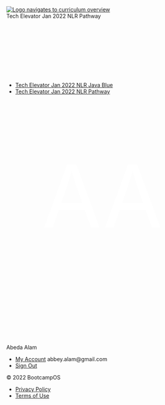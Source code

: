 <!DOCTYPE html>
<html lang='en'>
<head>
<title>CliftonStrengths - Domains</title>
<meta content='width=device-width, initial-scale=1.0, maximum-scale=5.0, shrink-to-fit=no' name='viewport'>
<link rel="shortcut icon" type="image/x-icon" href="/assets/bootcamp_os/favicon-799e146796e317b71579375a9018ae92c0b5ae4fa441127c3e8d19ab197da06e.ico" />
<link rel="stylesheet" media="all" href="/assets/application-60e56b90a940d3a977b5ec3389276b9a99e8c077b69279364c52f306a8b3ed19.css" />
<link rel="stylesheet" media="all" href="/packs/application-18c662166a605e4148afa25906ac0214.css" />
<script src="/packs/application-4063940a13e45f48ddaa.js"></script>
<script src="/assets/application-ced8196be247e5a924ba78871b8591bb5dc784ab1b4fa1bf0e888815a3a85d5a.js"></script>
<meta name="csrf-param" content="authenticity_token" />
<meta name="csrf-token" content="fanOwEeW61s9SMjmV0cAk0ebcRytjlHrlvXOY6diyImo6x1/cHU/w/2rpCksw/zPmSuEOMvp7IjfYGPAKLj2Ug==" />
<script src='//use.typekit.net/fta2tko.js'></script>
<script>
  <!-- Google Tag Manager -->
    (function(w,d,s,l,i){w[l]=w[l]||[];w[l].push({'gtm.start':
    new Date().getTime(),event:'gtm.js'});var f=d.getElementsByTagName(s)[0],
    j=d.createElement(s),dl=l!='dataLayer'?'&l='+l:'';j.async=true;j.src=
    'https://www.googletagmanager.com/gtm.js?id='+i+dl;f.parentNode.insertBefore(j,f);
    })(window,document,'script','dataLayer','GTM-PL8P96T');
  <!-- End Google Tag Manager -->
</script>
<script>
  try { Typekit.load({ async: false }); } catch(e) {}
</script>
</head>
<body class=''>
<!-- Google Tag Manager (noscript) -->
<noscript>
<iframe height='0' src='https://www.googletagmanager.com/ns.html?id=GTM-PL8P96T' style='display:none;visibility:hidden' width='0'></iframe>
<!-- End Google Tag Manager (noscript) -->
</noscript>
<div class='primary-navigation navshadow' id='primary-navigation'>
<a href="/"><img class="custom-logo" title="Logo navigates to curriculum overview" src="https://bootcamp-os-lms-prd-public.s3.us-west-2.amazonaws.com/content/tech-elevator-nav.png" /></a>
<div class='item'>
<div class='navigation-dropdown' title='Tech Elevator Jan 2022 NLR Pathway'>
<div class='label'>
<div class='cohort-label'>
Tech Elevator Jan 2022 NLR Pathway
</div>
<svg class="icon" title="hover over to display dropdown of cohorts"><use xlink:href="/assets/images/svg/svg-sprite-navigation-symbol.svg#ic_arrow_drop_down_24px"></use></svg>
</div>
<ul class='list'>
<li class='item'>
<a title="Tech Elevator Jan 2022 NLR Java Blue" href="/cohorts/33">Tech Elevator Jan 2022 NLR Java Blue</a>
</li>
<li class='item'>
<a title="Tech Elevator Jan 2022 NLR Pathway" href="/cohorts/36">Tech Elevator Jan 2022 NLR Pathway</a>
</li>
</ul>
</div>
</div>
<div class='notifications'><div data-react-class="Notifications" data-react-props="{&quot;isMobileDevice&quot;:false}"></div></div>
<div id='user-slide-out'></div>
<div class='item'>
<div class='navigation-dropdown'>
<div class='label'>
<div class='user-avatar'>
<svg viewBox='0 0 80 80'>
<text fill='#FFFFFF' font-size='36' font-weight='400'>
<tspan text-anchor='middle' x='40' y='53'>
AA
</tspan>
</text>
</svg>
</div>
Abeda Alam
<svg class="icon" title="title user avatar hover over for dropdown menu"><use xlink:href="/assets/images/svg/svg-sprite-navigation-symbol.svg#ic_arrow_drop_down_24px"></use></svg>
</div>
<ul class='list'>
<li class='item'>
<a target="_blank" href="https://auth.techelevator.com/account">My Account</a>
<span class='account-email'>abbey.alam@gmail.com</span>
</li>
<li class='item'>
<a href="/sign_out">Sign Out</a>
</li>
</ul>
</div>
</div>
</div>

<main>
<script src="/javascripts/mathjax/tex-svg.js"></script>
<div data-react-class="content_files/Lesson" data-react-props="{&quot;checkpoint&quot;:{&quot;info&quot;:{&quot;cohortId&quot;:36,&quot;cohortMode&quot;:&quot;Percentage&quot;,&quot;checkpointsByState&quot;:{&quot;done&quot;:null,&quot;retry&quot;:null,&quot;started&quot;:null,&quot;needs_review&quot;:null},&quot;challengeTotal&quot;:0,&quot;contentFilesSubmission&quot;:null,&quot;challengeCorrect&quot;:0},&quot;checkpointIsAutoscored&quot;:false,&quot;attemptsRemaining&quot;:null,&quot;timeLimit&quot;:null,&quot;shoudlLoadStudentScores&quot;:true},&quot;cohort&quot;:{&quot;id&quot;:36,&quot;mode&quot;:&quot;Percentage&quot;,&quot;isSandBox&quot;:false,&quot;path&quot;:&quot;/cohorts/36&quot;,&quot;isWhiteLabeled&quot;:true,&quot;customLogo&quot;:&quot;https://bootcamp-os-lms-prd-public.s3.us-west-2.amazonaws.com/content/tech-elevator-nav.png&quot;,&quot;progressThresholds&quot;:[0,50,66,80,90,100],&quot;allowPairedSubmissions&quot;:false,&quot;students&quot;:[{&quot;full_name&quot;:&quot;Madeline Meyers&quot;,&quot;email&quot;:&quot;maddiemeyers@outlook.com&quot;,&quot;id&quot;:309,&quot;uid&quot;:&quot;261c2017c26a22fa53&quot;,&quot;student&quot;:true,&quot;cohort_id&quot;:36,&quot;github_username&quot;:&quot;&quot;,&quot;initials&quot;:&quot;MM&quot;,&quot;profile_image&quot;:null,&quot;user_tags&quot;:[{&quot;id&quot;:114,&quot;color&quot;:&quot;#FFE6B5&quot;,&quot;name&quot;:&quot;CURRENT: Boston, MA area&quot;},{&quot;id&quot;:84,&quot;color&quot;:&quot;#D4E8C5&quot;,&quot;name&quot;:&quot;RELO: NO&quot;}]},{&quot;full_name&quot;:&quot;Allison Finn&quot;,&quot;email&quot;:&quot;finn.allison@gmail.com&quot;,&quot;id&quot;:314,&quot;uid&quot;:&quot;a8ce24658413615657&quot;,&quot;student&quot;:true,&quot;cohort_id&quot;:36,&quot;github_username&quot;:&quot;&quot;,&quot;initials&quot;:&quot;AF&quot;,&quot;profile_image&quot;:null,&quot;user_tags&quot;:[{&quot;id&quot;:88,&quot;color&quot;:&quot;#F7CFC6&quot;,&quot;name&quot;:&quot;Key&quot;}]},{&quot;full_name&quot;:&quot;Jeffrey Johnson&quot;,&quot;email&quot;:&quot;jeffj14103@gmail.com&quot;,&quot;id&quot;:310,&quot;uid&quot;:&quot;ffda8e82f12eb0bdb0&quot;,&quot;student&quot;:true,&quot;cohort_id&quot;:36,&quot;github_username&quot;:&quot;&quot;,&quot;initials&quot;:&quot;JJ&quot;,&quot;profile_image&quot;:null,&quot;user_tags&quot;:[{&quot;id&quot;:88,&quot;color&quot;:&quot;#F7CFC6&quot;,&quot;name&quot;:&quot;Key&quot;}]},{&quot;full_name&quot;:&quot;Grace Lefever&quot;,&quot;email&quot;:&quot;gracelefever2214@gmail.com&quot;,&quot;id&quot;:317,&quot;uid&quot;:&quot;1c597a2990cb6d1acb&quot;,&quot;student&quot;:true,&quot;cohort_id&quot;:36,&quot;github_username&quot;:&quot;&quot;,&quot;initials&quot;:&quot;GL&quot;,&quot;profile_image&quot;:null,&quot;user_tags&quot;:[{&quot;id&quot;:88,&quot;color&quot;:&quot;#F7CFC6&quot;,&quot;name&quot;:&quot;Key&quot;}]},{&quot;full_name&quot;:&quot;Lindsey Jensen&quot;,&quot;email&quot;:&quot;talula@gmail.com&quot;,&quot;id&quot;:306,&quot;uid&quot;:&quot;d0ad44dbdd1c8c2263&quot;,&quot;student&quot;:true,&quot;cohort_id&quot;:36,&quot;github_username&quot;:&quot;&quot;,&quot;initials&quot;:&quot;LJ&quot;,&quot;profile_image&quot;:null,&quot;user_tags&quot;:[{&quot;id&quot;:120,&quot;color&quot;:&quot;#FFE6B5&quot;,&quot;name&quot;:&quot;CURRENT: Columbus, OH&quot;},{&quot;id&quot;:84,&quot;color&quot;:&quot;#D4E8C5&quot;,&quot;name&quot;:&quot;RELO: NO&quot;}]},{&quot;full_name&quot;:&quot;A M Isaac&quot;,&quot;email&quot;:&quot;tangorie@gmail.com&quot;,&quot;id&quot;:304,&quot;uid&quot;:&quot;ff23713fc8b866ef16&quot;,&quot;student&quot;:true,&quot;cohort_id&quot;:36,&quot;github_username&quot;:&quot;&quot;,&quot;initials&quot;:&quot;AI&quot;,&quot;profile_image&quot;:null,&quot;user_tags&quot;:[{&quot;id&quot;:80,&quot;color&quot;:&quot;#FFE6B5&quot;,&quot;name&quot;:&quot;Current: Detroit&quot;},{&quot;id&quot;:84,&quot;color&quot;:&quot;#D4E8C5&quot;,&quot;name&quot;:&quot;RELO: NO&quot;}]},{&quot;full_name&quot;:&quot;Tyler Vaughn&quot;,&quot;email&quot;:&quot;vaughn.tyler5@yahoo.com&quot;,&quot;id&quot;:305,&quot;uid&quot;:&quot;36c8ad4bfc159d6c2d&quot;,&quot;student&quot;:true,&quot;cohort_id&quot;:36,&quot;github_username&quot;:&quot;&quot;,&quot;initials&quot;:&quot;TV&quot;,&quot;profile_image&quot;:null,&quot;user_tags&quot;:[{&quot;id&quot;:84,&quot;color&quot;:&quot;#D4E8C5&quot;,&quot;name&quot;:&quot;RELO: NO&quot;},{&quot;id&quot;:134,&quot;color&quot;:&quot;#FFE6B5&quot;,&quot;name&quot;:&quot;CURRENT: Charlotte, NC&quot;}]},{&quot;full_name&quot;:&quot;Phillip Baucom&quot;,&quot;email&quot;:&quot;fsuphil10@gmail.com&quot;,&quot;id&quot;:308,&quot;uid&quot;:&quot;e1d4ac87ed49b8b3db&quot;,&quot;student&quot;:true,&quot;cohort_id&quot;:36,&quot;github_username&quot;:&quot;&quot;,&quot;initials&quot;:&quot;PB&quot;,&quot;profile_image&quot;:null,&quot;user_tags&quot;:[{&quot;id&quot;:135,&quot;color&quot;:&quot;#FFE6B5&quot;,&quot;name&quot;:&quot;CURRENT: Orlando, FL&quot;},{&quot;id&quot;:107,&quot;color&quot;:&quot;#CCE0F0&quot;,&quot;name&quot;:&quot;Wants Remote Ideally&quot;},{&quot;id&quot;:84,&quot;color&quot;:&quot;#D4E8C5&quot;,&quot;name&quot;:&quot;RELO: NO&quot;}]},{&quot;full_name&quot;:&quot;Oxana Howery&quot;,&quot;email&quot;:&quot;oxana.howery@gmail.com&quot;,&quot;id&quot;:311,&quot;uid&quot;:&quot;1bc1ed042e439ede57&quot;,&quot;student&quot;:true,&quot;cohort_id&quot;:36,&quot;github_username&quot;:&quot;&quot;,&quot;initials&quot;:&quot;OH&quot;,&quot;profile_image&quot;:null,&quot;user_tags&quot;:[{&quot;id&quot;:110,&quot;color&quot;:&quot;#D4E8C5&quot;,&quot;name&quot;:&quot;RELO: Maybe&quot;},{&quot;id&quot;:134,&quot;color&quot;:&quot;#FFE6B5&quot;,&quot;name&quot;:&quot;CURRENT: Charlotte, NC&quot;}]},{&quot;full_name&quot;:&quot;Jessica Bock&quot;,&quot;email&quot;:&quot;j.a.johnston35@gmail.com&quot;,&quot;id&quot;:319,&quot;uid&quot;:&quot;f52662f1e4f4bfa99d&quot;,&quot;student&quot;:true,&quot;cohort_id&quot;:36,&quot;github_username&quot;:&quot;&quot;,&quot;initials&quot;:&quot;JB&quot;,&quot;profile_image&quot;:null,&quot;user_tags&quot;:[{&quot;id&quot;:88,&quot;color&quot;:&quot;#F7CFC6&quot;,&quot;name&quot;:&quot;Key&quot;}]},{&quot;full_name&quot;:&quot;Timothy Lamont&quot;,&quot;email&quot;:&quot;tlamont614@gmail.com&quot;,&quot;id&quot;:323,&quot;uid&quot;:&quot;b614971721437d429e&quot;,&quot;student&quot;:true,&quot;cohort_id&quot;:36,&quot;github_username&quot;:&quot;&quot;,&quot;initials&quot;:&quot;TL&quot;,&quot;profile_image&quot;:null,&quot;user_tags&quot;:[{&quot;id&quot;:88,&quot;color&quot;:&quot;#F7CFC6&quot;,&quot;name&quot;:&quot;Key&quot;}]},{&quot;full_name&quot;:&quot;John Picillo&quot;,&quot;email&quot;:&quot;johnpicillo@gmail.com&quot;,&quot;id&quot;:313,&quot;uid&quot;:&quot;8143428cea7c041267&quot;,&quot;student&quot;:true,&quot;cohort_id&quot;:36,&quot;github_username&quot;:&quot;&quot;,&quot;initials&quot;:&quot;JP&quot;,&quot;profile_image&quot;:null,&quot;user_tags&quot;:[{&quot;id&quot;:109,&quot;color&quot;:&quot;#FFE6B5&quot;,&quot;name&quot;:&quot;CURRENT: Chicago, IL&quot;},{&quot;id&quot;:110,&quot;color&quot;:&quot;#D4E8C5&quot;,&quot;name&quot;:&quot;RELO: Maybe&quot;}]},{&quot;full_name&quot;:&quot;Kevin Flinn&quot;,&quot;email&quot;:&quot;kflinn1224@gmail.com&quot;,&quot;id&quot;:307,&quot;uid&quot;:&quot;f0a8d47b0aad0ca882&quot;,&quot;student&quot;:true,&quot;cohort_id&quot;:36,&quot;github_username&quot;:&quot;&quot;,&quot;initials&quot;:&quot;KF&quot;,&quot;profile_image&quot;:null,&quot;user_tags&quot;:[{&quot;id&quot;:115,&quot;color&quot;:&quot;#FFE6B5&quot;,&quot;name&quot;:&quot;CURRENT: Batavia, IL&quot;},{&quot;id&quot;:116,&quot;color&quot;:&quot;#D4E8C5&quot;,&quot;name&quot;:&quot;RELO: OPEN&quot;}]},{&quot;full_name&quot;:&quot;Robert Presley&quot;,&quot;email&quot;:&quot;robepresley@gmail.com&quot;,&quot;id&quot;:312,&quot;uid&quot;:&quot;9c1f7be7d82fdc0df9&quot;,&quot;student&quot;:true,&quot;cohort_id&quot;:36,&quot;github_username&quot;:&quot;&quot;,&quot;initials&quot;:&quot;RP&quot;,&quot;profile_image&quot;:null,&quot;user_tags&quot;:[{&quot;id&quot;:140,&quot;color&quot;:&quot;#FFE6B5&quot;,&quot;name&quot;:&quot;CURRENT: DC Area&quot;},{&quot;id&quot;:116,&quot;color&quot;:&quot;#D4E8C5&quot;,&quot;name&quot;:&quot;RELO: OPEN&quot;},{&quot;id&quot;:132,&quot;color&quot;:&quot;#CCE0F0&quot;,&quot;name&quot;:&quot;Open to Remote&quot;}]},{&quot;full_name&quot;:&quot;Lily LaFleur&quot;,&quot;email&quot;:&quot;lilyannlafleur@gmail.com&quot;,&quot;id&quot;:321,&quot;uid&quot;:&quot;84f800a50a62db4768&quot;,&quot;student&quot;:true,&quot;cohort_id&quot;:36,&quot;github_username&quot;:&quot;&quot;,&quot;initials&quot;:&quot;LL&quot;,&quot;profile_image&quot;:null,&quot;user_tags&quot;:[{&quot;id&quot;:90,&quot;color&quot;:&quot;#FFE6B5&quot;,&quot;name&quot;:&quot;Current: NYC&quot;},{&quot;id&quot;:119,&quot;color&quot;:&quot;#DFCCF0&quot;,&quot;name&quot;:&quot;RELO: Moving to Utah by EOY&quot;},{&quot;id&quot;:107,&quot;color&quot;:&quot;#CCE0F0&quot;,&quot;name&quot;:&quot;Wants Remote Ideally&quot;}]},{&quot;full_name&quot;:&quot;William Folck&quot;,&quot;email&quot;:&quot;wkfolck@hotmail.com&quot;,&quot;id&quot;:326,&quot;uid&quot;:&quot;17526f6af00bd1d375&quot;,&quot;student&quot;:true,&quot;cohort_id&quot;:36,&quot;github_username&quot;:&quot;&quot;,&quot;initials&quot;:&quot;WF&quot;,&quot;profile_image&quot;:null,&quot;user_tags&quot;:[{&quot;id&quot;:88,&quot;color&quot;:&quot;#F7CFC6&quot;,&quot;name&quot;:&quot;Key&quot;}]},{&quot;full_name&quot;:&quot;Emma Wang&quot;,&quot;email&quot;:&quot;lemonwang1988@gmail.com&quot;,&quot;id&quot;:365,&quot;uid&quot;:&quot;c5a92e8d2ef801ea6a&quot;,&quot;student&quot;:true,&quot;cohort_id&quot;:36,&quot;github_username&quot;:&quot;&quot;,&quot;initials&quot;:&quot;EW&quot;,&quot;profile_image&quot;:null,&quot;user_tags&quot;:[{&quot;id&quot;:96,&quot;color&quot;:&quot;#FFE6B5&quot;,&quot;name&quot;:&quot;CURRENT: Idaho&quot;},{&quot;id&quot;:83,&quot;color&quot;:&quot;#D4E8C5&quot;,&quot;name&quot;:&quot;RELO: West Coast&quot;},{&quot;id&quot;:107,&quot;color&quot;:&quot;#CCE0F0&quot;,&quot;name&quot;:&quot;Wants Remote Ideally&quot;}]},{&quot;full_name&quot;:&quot;Deserae Kaufman&quot;,&quot;email&quot;:&quot;deserae.kaufman@gmail.com&quot;,&quot;id&quot;:325,&quot;uid&quot;:&quot;7cd4cbe5b4a7dccd1f&quot;,&quot;student&quot;:true,&quot;cohort_id&quot;:36,&quot;github_username&quot;:&quot;&quot;,&quot;initials&quot;:&quot;DK&quot;,&quot;profile_image&quot;:null,&quot;user_tags&quot;:[{&quot;id&quot;:103,&quot;color&quot;:&quot;#FFE6B5&quot;,&quot;name&quot;:&quot;CURRENT: Detroit, MI&quot;},{&quot;id&quot;:84,&quot;color&quot;:&quot;#D4E8C5&quot;,&quot;name&quot;:&quot;RELO: NO&quot;}]},{&quot;full_name&quot;:&quot;Kelvin Telon&quot;,&quot;email&quot;:&quot;telon.kelvin77@gmail.com&quot;,&quot;id&quot;:315,&quot;uid&quot;:&quot;8802c570124d1e7f65&quot;,&quot;student&quot;:true,&quot;cohort_id&quot;:36,&quot;github_username&quot;:&quot;&quot;,&quot;initials&quot;:&quot;KT&quot;,&quot;profile_image&quot;:null,&quot;user_tags&quot;:[{&quot;id&quot;:114,&quot;color&quot;:&quot;#FFE6B5&quot;,&quot;name&quot;:&quot;CURRENT: Boston, MA area&quot;},{&quot;id&quot;:84,&quot;color&quot;:&quot;#D4E8C5&quot;,&quot;name&quot;:&quot;RELO: NO&quot;},{&quot;id&quot;:107,&quot;color&quot;:&quot;#CCE0F0&quot;,&quot;name&quot;:&quot;Wants Remote Ideally&quot;}]},{&quot;full_name&quot;:&quot;Cameron Nagy&quot;,&quot;email&quot;:&quot;camrong0623@gmail.com&quot;,&quot;id&quot;:330,&quot;uid&quot;:&quot;20f9522a89a4f9c7b0&quot;,&quot;student&quot;:true,&quot;cohort_id&quot;:36,&quot;github_username&quot;:&quot;&quot;,&quot;initials&quot;:&quot;CN&quot;,&quot;profile_image&quot;:null,&quot;user_tags&quot;:[{&quot;id&quot;:92,&quot;color&quot;:&quot;#D4E8C5&quot;,&quot;name&quot;:&quot;RELO: East Coast&quot;},{&quot;id&quot;:93,&quot;color&quot;:&quot;#FFE6B5&quot;,&quot;name&quot;:&quot;CURRENT: Panama City Beach, FL&quot;},{&quot;id&quot;:132,&quot;color&quot;:&quot;#CCE0F0&quot;,&quot;name&quot;:&quot;Open to Remote&quot;}]},{&quot;full_name&quot;:&quot;Jozaelle Adrien&quot;,&quot;email&quot;:&quot;jozaelle@gmail.com&quot;,&quot;id&quot;:334,&quot;uid&quot;:&quot;147e0f571092f04136&quot;,&quot;student&quot;:true,&quot;cohort_id&quot;:36,&quot;github_username&quot;:&quot;&quot;,&quot;initials&quot;:&quot;JA&quot;,&quot;profile_image&quot;:null,&quot;user_tags&quot;:[{&quot;id&quot;:90,&quot;color&quot;:&quot;#FFE6B5&quot;,&quot;name&quot;:&quot;Current: NYC&quot;},{&quot;id&quot;:111,&quot;color&quot;:&quot;#D4E8C5&quot;,&quot;name&quot;:&quot;RELO: NYC, NJ, MD, VA, DC&quot;}]},{&quot;full_name&quot;:&quot;Brian Rodriguez&quot;,&quot;email&quot;:&quot;brian.epsi@gmail.com&quot;,&quot;id&quot;:337,&quot;uid&quot;:&quot;86c51e33cc7a5e260b&quot;,&quot;student&quot;:true,&quot;cohort_id&quot;:36,&quot;github_username&quot;:&quot;&quot;,&quot;initials&quot;:&quot;BR&quot;,&quot;profile_image&quot;:null,&quot;user_tags&quot;:[{&quot;id&quot;:90,&quot;color&quot;:&quot;#FFE6B5&quot;,&quot;name&quot;:&quot;Current: NYC&quot;},{&quot;id&quot;:91,&quot;color&quot;:&quot;#D4E8C5&quot;,&quot;name&quot;:&quot;RELO: TX, FL, NH&quot;}]},{&quot;full_name&quot;:&quot;Kevin McGoldrick&quot;,&quot;email&quot;:&quot;kevin@kevinmcgoldrick.com&quot;,&quot;id&quot;:341,&quot;uid&quot;:&quot;d0ab8a61d3baf65591&quot;,&quot;student&quot;:true,&quot;cohort_id&quot;:36,&quot;github_username&quot;:&quot;&quot;,&quot;initials&quot;:&quot;KM&quot;,&quot;profile_image&quot;:null,&quot;user_tags&quot;:[{&quot;id&quot;:84,&quot;color&quot;:&quot;#D4E8C5&quot;,&quot;name&quot;:&quot;RELO: NO&quot;},{&quot;id&quot;:90,&quot;color&quot;:&quot;#FFE6B5&quot;,&quot;name&quot;:&quot;Current: NYC&quot;},{&quot;id&quot;:132,&quot;color&quot;:&quot;#CCE0F0&quot;,&quot;name&quot;:&quot;Open to Remote&quot;}]},{&quot;full_name&quot;:&quot;Stephen Schwendener&quot;,&quot;email&quot;:&quot;sdschwendener@protonmail.com&quot;,&quot;id&quot;:366,&quot;uid&quot;:&quot;da0044024eaac7ff86&quot;,&quot;student&quot;:true,&quot;cohort_id&quot;:36,&quot;github_username&quot;:&quot;&quot;,&quot;initials&quot;:&quot;SS&quot;,&quot;profile_image&quot;:null,&quot;user_tags&quot;:[{&quot;id&quot;:116,&quot;color&quot;:&quot;#D4E8C5&quot;,&quot;name&quot;:&quot;RELO: OPEN&quot;}]},{&quot;full_name&quot;:&quot;Sam Watts&quot;,&quot;email&quot;:&quot;sam.watts989@gmail.com&quot;,&quot;id&quot;:344,&quot;uid&quot;:&quot;5556105c764b0ecbaf&quot;,&quot;student&quot;:true,&quot;cohort_id&quot;:36,&quot;github_username&quot;:&quot;&quot;,&quot;initials&quot;:&quot;SW&quot;,&quot;profile_image&quot;:null,&quot;user_tags&quot;:[{&quot;id&quot;:141,&quot;color&quot;:&quot;#FFE6B5&quot;,&quot;name&quot;:&quot;CURRENT: Ft. Meyers, FL&quot;},{&quot;id&quot;:110,&quot;color&quot;:&quot;#D4E8C5&quot;,&quot;name&quot;:&quot;RELO: Maybe&quot;}]},{&quot;full_name&quot;:&quot;Ryan Hunter&quot;,&quot;email&quot;:&quot;hunterryan0000@yahoo.com&quot;,&quot;id&quot;:367,&quot;uid&quot;:&quot;036606b6b5b8ba08b9&quot;,&quot;student&quot;:true,&quot;cohort_id&quot;:36,&quot;github_username&quot;:&quot;&quot;,&quot;initials&quot;:&quot;RH&quot;,&quot;profile_image&quot;:null,&quot;user_tags&quot;:[{&quot;id&quot;:94,&quot;color&quot;:&quot;#FFE6B5&quot;,&quot;name&quot;:&quot;CURRENT: Dallas, TX&quot;},{&quot;id&quot;:110,&quot;color&quot;:&quot;#D4E8C5&quot;,&quot;name&quot;:&quot;RELO: Maybe&quot;}]},{&quot;full_name&quot;:&quot;Abeda Alam&quot;,&quot;email&quot;:&quot;abbey.alam@gmail.com&quot;,&quot;id&quot;:347,&quot;uid&quot;:&quot;3dc13d8939b7032bac&quot;,&quot;student&quot;:true,&quot;cohort_id&quot;:36,&quot;github_username&quot;:&quot;&quot;,&quot;initials&quot;:&quot;AA&quot;,&quot;profile_image&quot;:null,&quot;user_tags&quot;:[{&quot;id&quot;:82,&quot;color&quot;:&quot;#FFE6B5&quot;,&quot;name&quot;:&quot;Current: New York&quot;},{&quot;id&quot;:83,&quot;color&quot;:&quot;#D4E8C5&quot;,&quot;name&quot;:&quot;RELO: West Coast&quot;},{&quot;id&quot;:132,&quot;color&quot;:&quot;#CCE0F0&quot;,&quot;name&quot;:&quot;Open to Remote&quot;}]},{&quot;full_name&quot;:&quot;Matthew Broyles&quot;,&quot;email&quot;:&quot;matthew.broyles99@gmail.com&quot;,&quot;id&quot;:368,&quot;uid&quot;:&quot;c40cdb0c042a720f14&quot;,&quot;student&quot;:true,&quot;cohort_id&quot;:36,&quot;github_username&quot;:&quot;&quot;,&quot;initials&quot;:&quot;MB&quot;,&quot;profile_image&quot;:null,&quot;user_tags&quot;:[{&quot;id&quot;:124,&quot;color&quot;:&quot;#FFE6B5&quot;,&quot;name&quot;:&quot;CURRENT: Spring, TX&quot;},{&quot;id&quot;:126,&quot;color&quot;:&quot;#D4E8C5&quot;,&quot;name&quot;:&quot;RELO: TX or Seattle&quot;}]},{&quot;full_name&quot;:&quot;Neville Fitch&quot;,&quot;email&quot;:&quot;neville.j.fitch@gmail.com&quot;,&quot;id&quot;:318,&quot;uid&quot;:&quot;329b58940e4afa6e6d&quot;,&quot;student&quot;:true,&quot;cohort_id&quot;:36,&quot;github_username&quot;:&quot;&quot;,&quot;initials&quot;:&quot;NF&quot;,&quot;profile_image&quot;:null,&quot;user_tags&quot;:[{&quot;id&quot;:116,&quot;color&quot;:&quot;#D4E8C5&quot;,&quot;name&quot;:&quot;RELO: OPEN&quot;},{&quot;id&quot;:133,&quot;color&quot;:&quot;#FFE6B5&quot;,&quot;name&quot;:&quot;CURRENT: Maryland&quot;}]},{&quot;full_name&quot;:&quot;David Shafer&quot;,&quot;email&quot;:&quot;dhshafer.73@gmail.com&quot;,&quot;id&quot;:369,&quot;uid&quot;:&quot;4e8291f317be04d126&quot;,&quot;student&quot;:true,&quot;cohort_id&quot;:36,&quot;github_username&quot;:&quot;&quot;,&quot;initials&quot;:&quot;DS&quot;,&quot;profile_image&quot;:null,&quot;user_tags&quot;:[{&quot;id&quot;:97,&quot;color&quot;:&quot;#FFE6B5&quot;,&quot;name&quot;:&quot;CURRENT: St. Louis, MO&quot;},{&quot;id&quot;:99,&quot;color&quot;:&quot;#D4E8C5&quot;,&quot;name&quot;:&quot;RELO: Ideally No, but West Coast&quot;}]},{&quot;full_name&quot;:&quot;Rukhsar Hussain&quot;,&quot;email&quot;:&quot;adilrukhsar444@gmail.com&quot;,&quot;id&quot;:328,&quot;uid&quot;:&quot;be11dfa0f0e58bdd91&quot;,&quot;student&quot;:true,&quot;cohort_id&quot;:36,&quot;github_username&quot;:&quot;&quot;,&quot;initials&quot;:&quot;RH&quot;,&quot;profile_image&quot;:null,&quot;user_tags&quot;:[{&quot;id&quot;:88,&quot;color&quot;:&quot;#F7CFC6&quot;,&quot;name&quot;:&quot;Key&quot;}]},{&quot;full_name&quot;:&quot;Kris Jackson&quot;,&quot;email&quot;:&quot;kjackson2319@gmail.com&quot;,&quot;id&quot;:371,&quot;uid&quot;:&quot;95facd5947d9049226&quot;,&quot;student&quot;:true,&quot;cohort_id&quot;:36,&quot;github_username&quot;:&quot;&quot;,&quot;initials&quot;:&quot;KJ&quot;,&quot;profile_image&quot;:null,&quot;user_tags&quot;:[{&quot;id&quot;:117,&quot;color&quot;:&quot;#FFE6B5&quot;,&quot;name&quot;:&quot;CURRENT: Farmington, NM&quot;},{&quot;id&quot;:84,&quot;color&quot;:&quot;#D4E8C5&quot;,&quot;name&quot;:&quot;RELO: NO&quot;},{&quot;id&quot;:107,&quot;color&quot;:&quot;#CCE0F0&quot;,&quot;name&quot;:&quot;Wants Remote Ideally&quot;}]},{&quot;full_name&quot;:&quot;Devin Butts&quot;,&quot;email&quot;:&quot;devinmbutts@gmail.com&quot;,&quot;id&quot;:320,&quot;uid&quot;:&quot;2f0093f8f3f2cd0539&quot;,&quot;student&quot;:true,&quot;cohort_id&quot;:36,&quot;github_username&quot;:&quot;&quot;,&quot;initials&quot;:&quot;DB&quot;,&quot;profile_image&quot;:null,&quot;user_tags&quot;:[{&quot;id&quot;:84,&quot;color&quot;:&quot;#D4E8C5&quot;,&quot;name&quot;:&quot;RELO: NO&quot;},{&quot;id&quot;:104,&quot;color&quot;:&quot;#FFE6B5&quot;,&quot;name&quot;:&quot;CURRENT: Grand Rapids, MI&quot;}]},{&quot;full_name&quot;:&quot;Jason Cline&quot;,&quot;email&quot;:&quot;jmcline.jc@gmail.com&quot;,&quot;id&quot;:332,&quot;uid&quot;:&quot;8070354d2f8818d0d5&quot;,&quot;student&quot;:true,&quot;cohort_id&quot;:36,&quot;github_username&quot;:&quot;&quot;,&quot;initials&quot;:&quot;JC&quot;,&quot;profile_image&quot;:null,&quot;user_tags&quot;:[{&quot;id&quot;:88,&quot;color&quot;:&quot;#F7CFC6&quot;,&quot;name&quot;:&quot;Key&quot;}]},{&quot;full_name&quot;:&quot;Anthony Lazar&quot;,&quot;email&quot;:&quot;anthlazar@gmail.com&quot;,&quot;id&quot;:335,&quot;uid&quot;:&quot;e5e9dfa8a112eb049a&quot;,&quot;student&quot;:true,&quot;cohort_id&quot;:36,&quot;github_username&quot;:&quot;&quot;,&quot;initials&quot;:&quot;AL&quot;,&quot;profile_image&quot;:null,&quot;user_tags&quot;:[{&quot;id&quot;:88,&quot;color&quot;:&quot;#F7CFC6&quot;,&quot;name&quot;:&quot;Key&quot;}]},{&quot;full_name&quot;:&quot;Luigi Ladisa&quot;,&quot;email&quot;:&quot;luigilad@gmail.com&quot;,&quot;id&quot;:322,&quot;uid&quot;:&quot;251eeac6e616a0fe1f&quot;,&quot;student&quot;:true,&quot;cohort_id&quot;:36,&quot;github_username&quot;:&quot;&quot;,&quot;initials&quot;:&quot;LL&quot;,&quot;profile_image&quot;:null,&quot;user_tags&quot;:[{&quot;id&quot;:84,&quot;color&quot;:&quot;#D4E8C5&quot;,&quot;name&quot;:&quot;RELO: NO&quot;},{&quot;id&quot;:121,&quot;color&quot;:&quot;#FFE6B5&quot;,&quot;name&quot;:&quot;CURRENT: Ft. Lauderdale, FL&quot;}]},{&quot;full_name&quot;:&quot;Nia-Marii Bratton&quot;,&quot;email&quot;:&quot;niamarii.bratton@gmail.com&quot;,&quot;id&quot;:339,&quot;uid&quot;:&quot;eba5c885230bad36a7&quot;,&quot;student&quot;:true,&quot;cohort_id&quot;:36,&quot;github_username&quot;:&quot;&quot;,&quot;initials&quot;:&quot;NB&quot;,&quot;profile_image&quot;:null,&quot;user_tags&quot;:[{&quot;id&quot;:88,&quot;color&quot;:&quot;#F7CFC6&quot;,&quot;name&quot;:&quot;Key&quot;}]},{&quot;full_name&quot;:&quot;Candice Alexander&quot;,&quot;email&quot;:&quot;candicejalexander@gmail.com&quot;,&quot;id&quot;:342,&quot;uid&quot;:&quot;1b648c8fb803044e11&quot;,&quot;student&quot;:true,&quot;cohort_id&quot;:36,&quot;github_username&quot;:&quot;&quot;,&quot;initials&quot;:&quot;CA&quot;,&quot;profile_image&quot;:null,&quot;user_tags&quot;:[{&quot;id&quot;:88,&quot;color&quot;:&quot;#F7CFC6&quot;,&quot;name&quot;:&quot;Key&quot;}]},{&quot;full_name&quot;:&quot;Hannah Hudson&quot;,&quot;email&quot;:&quot;denimboy34@gmail.com&quot;,&quot;id&quot;:324,&quot;uid&quot;:&quot;a926e407124aa99001&quot;,&quot;student&quot;:true,&quot;cohort_id&quot;:36,&quot;github_username&quot;:&quot;&quot;,&quot;initials&quot;:&quot;HH&quot;,&quot;profile_image&quot;:null,&quot;user_tags&quot;:[{&quot;id&quot;:90,&quot;color&quot;:&quot;#FFE6B5&quot;,&quot;name&quot;:&quot;Current: NYC&quot;},{&quot;id&quot;:102,&quot;color&quot;:&quot;#D4E8C5&quot;,&quot;name&quot;:&quot;RELO: Ideally no, but open to Chicago&quot;}]},{&quot;full_name&quot;:&quot;Joe Sander&quot;,&quot;email&quot;:&quot;jrsander88@gmail.com&quot;,&quot;id&quot;:327,&quot;uid&quot;:&quot;4d510ace0f15620658&quot;,&quot;student&quot;:true,&quot;cohort_id&quot;:36,&quot;github_username&quot;:&quot;&quot;,&quot;initials&quot;:&quot;JS&quot;,&quot;profile_image&quot;:null,&quot;user_tags&quot;:[{&quot;id&quot;:84,&quot;color&quot;:&quot;#D4E8C5&quot;,&quot;name&quot;:&quot;RELO: NO&quot;},{&quot;id&quot;:103,&quot;color&quot;:&quot;#FFE6B5&quot;,&quot;name&quot;:&quot;CURRENT: Detroit, MI&quot;}]},{&quot;full_name&quot;:&quot;Marcello Hwang&quot;,&quot;email&quot;:&quot;marcellohhwang@gmail.com&quot;,&quot;id&quot;:372,&quot;uid&quot;:&quot;383f484dc54305a793&quot;,&quot;student&quot;:true,&quot;cohort_id&quot;:36,&quot;github_username&quot;:&quot;&quot;,&quot;initials&quot;:&quot;MH&quot;,&quot;profile_image&quot;:null,&quot;user_tags&quot;:[{&quot;id&quot;:122,&quot;color&quot;:&quot;#D4E8C5&quot;,&quot;name&quot;:&quot;RELO: LA, Chicago, Austin, San Fran, Boston&quot;},{&quot;id&quot;:109,&quot;color&quot;:&quot;#FFE6B5&quot;,&quot;name&quot;:&quot;CURRENT: Chicago, IL&quot;}]},{&quot;full_name&quot;:&quot;Reginald Arnedo&quot;,&quot;email&quot;:&quot;reg.arnedo@gmail.com&quot;,&quot;id&quot;:373,&quot;uid&quot;:&quot;13b8c7ad7142afb6cd&quot;,&quot;student&quot;:true,&quot;cohort_id&quot;:36,&quot;github_username&quot;:&quot;&quot;,&quot;initials&quot;:&quot;RA&quot;,&quot;profile_image&quot;:null,&quot;user_tags&quot;:[{&quot;id&quot;:138,&quot;color&quot;:&quot;#FFE6B5&quot;,&quot;name&quot;:&quot;CURRENT: California&quot;},{&quot;id&quot;:139,&quot;color&quot;:&quot;#D4E8C5&quot;,&quot;name&quot;:&quot;RELO: Moving to Ohio After Bootcamp&quot;}]},{&quot;full_name&quot;:&quot;Yehudis Sebbag&quot;,&quot;email&quot;:&quot;yehudissebbag@gmail.com&quot;,&quot;id&quot;:350,&quot;uid&quot;:&quot;70fffa43cc0a5c9e04&quot;,&quot;student&quot;:true,&quot;cohort_id&quot;:36,&quot;github_username&quot;:&quot;&quot;,&quot;initials&quot;:&quot;YS&quot;,&quot;profile_image&quot;:null,&quot;user_tags&quot;:[{&quot;id&quot;:90,&quot;color&quot;:&quot;#FFE6B5&quot;,&quot;name&quot;:&quot;Current: NYC&quot;},{&quot;id&quot;:116,&quot;color&quot;:&quot;#D4E8C5&quot;,&quot;name&quot;:&quot;RELO: OPEN&quot;}]},{&quot;full_name&quot;:&quot;Ziye Liu&quot;,&quot;email&quot;:&quot;lzy89412@hotmail.com&quot;,&quot;id&quot;:329,&quot;uid&quot;:&quot;81b1e7782b356cec2a&quot;,&quot;student&quot;:true,&quot;cohort_id&quot;:36,&quot;github_username&quot;:&quot;&quot;,&quot;initials&quot;:&quot;ZL&quot;,&quot;profile_image&quot;:null,&quot;user_tags&quot;:[{&quot;id&quot;:103,&quot;color&quot;:&quot;#FFE6B5&quot;,&quot;name&quot;:&quot;CURRENT: Detroit, MI&quot;},{&quot;id&quot;:84,&quot;color&quot;:&quot;#D4E8C5&quot;,&quot;name&quot;:&quot;RELO: NO&quot;},{&quot;id&quot;:132,&quot;color&quot;:&quot;#CCE0F0&quot;,&quot;name&quot;:&quot;Open to Remote&quot;}]},{&quot;full_name&quot;:&quot;Sean Sullivan&quot;,&quot;email&quot;:&quot;seanmsullivan97@gmail.com&quot;,&quot;id&quot;:351,&quot;uid&quot;:&quot;d39f63837e95bb6214&quot;,&quot;student&quot;:true,&quot;cohort_id&quot;:36,&quot;github_username&quot;:&quot;&quot;,&quot;initials&quot;:&quot;SS&quot;,&quot;profile_image&quot;:null,&quot;user_tags&quot;:[{&quot;id&quot;:142,&quot;color&quot;:&quot;#FFE6B5&quot;,&quot;name&quot;:&quot;CURRENT: New Hampshire&quot;},{&quot;id&quot;:84,&quot;color&quot;:&quot;#D4E8C5&quot;,&quot;name&quot;:&quot;RELO: NO&quot;},{&quot;id&quot;:132,&quot;color&quot;:&quot;#CCE0F0&quot;,&quot;name&quot;:&quot;Open to Remote&quot;}]},{&quot;full_name&quot;:&quot;Michael Tucker&quot;,&quot;email&quot;:&quot;mtucker.bd@gmail.com&quot;,&quot;id&quot;:374,&quot;uid&quot;:&quot;22edbc0715da8ea715&quot;,&quot;student&quot;:true,&quot;cohort_id&quot;:36,&quot;github_username&quot;:&quot;&quot;,&quot;initials&quot;:&quot;MT&quot;,&quot;profile_image&quot;:null,&quot;user_tags&quot;:[{&quot;id&quot;:128,&quot;color&quot;:&quot;#FFE6B5&quot;,&quot;name&quot;:&quot;CURRENT: Bentonville, AR&quot;},{&quot;id&quot;:129,&quot;color&quot;:&quot;#D4E8C5&quot;,&quot;name&quot;:&quot;RELO: Seattle, Denver, Nashville&quot;}]},{&quot;full_name&quot;:&quot;Alex Rollins&quot;,&quot;email&quot;:&quot;alex.rollins408@gmail.com&quot;,&quot;id&quot;:331,&quot;uid&quot;:&quot;7cf848e25bef3d7261&quot;,&quot;student&quot;:true,&quot;cohort_id&quot;:36,&quot;github_username&quot;:&quot;&quot;,&quot;initials&quot;:&quot;AR&quot;,&quot;profile_image&quot;:null,&quot;user_tags&quot;:[{&quot;id&quot;:85,&quot;color&quot;:&quot;#FFE6B5&quot;,&quot;name&quot;:&quot;Current: Cleveland, OH&quot;},{&quot;id&quot;:86,&quot;color&quot;:&quot;#D4E8C5&quot;,&quot;name&quot;:&quot;RELO: Appalachia or Rockies-No major cities&quot;}]},{&quot;full_name&quot;:&quot;Colin Davis&quot;,&quot;email&quot;:&quot;crdavis1997@yahoo.com&quot;,&quot;id&quot;:376,&quot;uid&quot;:&quot;ab6a3935c8f8556f86&quot;,&quot;student&quot;:true,&quot;cohort_id&quot;:36,&quot;github_username&quot;:&quot;&quot;,&quot;initials&quot;:&quot;CD&quot;,&quot;profile_image&quot;:null,&quot;user_tags&quot;:[{&quot;id&quot;:94,&quot;color&quot;:&quot;#FFE6B5&quot;,&quot;name&quot;:&quot;CURRENT: Dallas, TX&quot;},{&quot;id&quot;:84,&quot;color&quot;:&quot;#D4E8C5&quot;,&quot;name&quot;:&quot;RELO: NO&quot;}]},{&quot;full_name&quot;:&quot;Daniel Likeness&quot;,&quot;email&quot;:&quot;danielikeness@gmail.com&quot;,&quot;id&quot;:333,&quot;uid&quot;:&quot;c703cd27b109902690&quot;,&quot;student&quot;:true,&quot;cohort_id&quot;:36,&quot;github_username&quot;:&quot;&quot;,&quot;initials&quot;:&quot;DL&quot;,&quot;profile_image&quot;:null,&quot;user_tags&quot;:[{&quot;id&quot;:84,&quot;color&quot;:&quot;#D4E8C5&quot;,&quot;name&quot;:&quot;RELO: NO&quot;},{&quot;id&quot;:95,&quot;color&quot;:&quot;#FFE6B5&quot;,&quot;name&quot;:&quot;CURRENT: Gainesville, FL&quot;}]},{&quot;full_name&quot;:&quot;Lara Bartol-Kuhlman&quot;,&quot;email&quot;:&quot;larakuhlman@gmail.com&quot;,&quot;id&quot;:336,&quot;uid&quot;:&quot;4dfda5f2ce080d9135&quot;,&quot;student&quot;:true,&quot;cohort_id&quot;:36,&quot;github_username&quot;:&quot;&quot;,&quot;initials&quot;:&quot;LB&quot;,&quot;profile_image&quot;:null,&quot;user_tags&quot;:[{&quot;id&quot;:84,&quot;color&quot;:&quot;#D4E8C5&quot;,&quot;name&quot;:&quot;RELO: NO&quot;},{&quot;id&quot;:118,&quot;color&quot;:&quot;#FFE6B5&quot;,&quot;name&quot;:&quot;CURRENT: Toledo, OH&quot;}]},{&quot;full_name&quot;:&quot;Logan Siefker&quot;,&quot;email&quot;:&quot;logansiefker@gmail.com&quot;,&quot;id&quot;:338,&quot;uid&quot;:&quot;15d8e0a84d9e39ef1c&quot;,&quot;student&quot;:true,&quot;cohort_id&quot;:36,&quot;github_username&quot;:&quot;&quot;,&quot;initials&quot;:&quot;LS&quot;,&quot;profile_image&quot;:null,&quot;user_tags&quot;:[{&quot;id&quot;:116,&quot;color&quot;:&quot;#D4E8C5&quot;,&quot;name&quot;:&quot;RELO: OPEN&quot;},{&quot;id&quot;:120,&quot;color&quot;:&quot;#FFE6B5&quot;,&quot;name&quot;:&quot;CURRENT: Columbus, OH&quot;}]},{&quot;full_name&quot;:&quot;Nolan Tsai&quot;,&quot;email&quot;:&quot;nolanptsai@gmail.com&quot;,&quot;id&quot;:377,&quot;uid&quot;:&quot;adbbb93cb7ddd801bc&quot;,&quot;student&quot;:true,&quot;cohort_id&quot;:36,&quot;github_username&quot;:&quot;&quot;,&quot;initials&quot;:&quot;NT&quot;,&quot;profile_image&quot;:null,&quot;user_tags&quot;:[{&quot;id&quot;:109,&quot;color&quot;:&quot;#FFE6B5&quot;,&quot;name&quot;:&quot;CURRENT: Chicago, IL&quot;},{&quot;id&quot;:116,&quot;color&quot;:&quot;#D4E8C5&quot;,&quot;name&quot;:&quot;RELO: OPEN&quot;}]},{&quot;full_name&quot;:&quot;Vanessa Garrett&quot;,&quot;email&quot;:&quot;teamgarrett719@gmail.com&quot;,&quot;id&quot;:345,&quot;uid&quot;:&quot;3f506b8b05fadc97c2&quot;,&quot;student&quot;:true,&quot;cohort_id&quot;:36,&quot;github_username&quot;:&quot;&quot;,&quot;initials&quot;:&quot;VG&quot;,&quot;profile_image&quot;:null,&quot;user_tags&quot;:[{&quot;id&quot;:88,&quot;color&quot;:&quot;#F7CFC6&quot;,&quot;name&quot;:&quot;Key&quot;}]},{&quot;full_name&quot;:&quot;Nayef Taleb&quot;,&quot;email&quot;:&quot;nayeftaleb@gmail.com&quot;,&quot;id&quot;:340,&quot;uid&quot;:&quot;86bd061a42a7d4b6d7&quot;,&quot;student&quot;:true,&quot;cohort_id&quot;:36,&quot;github_username&quot;:&quot;&quot;,&quot;initials&quot;:&quot;NT&quot;,&quot;profile_image&quot;:null,&quot;user_tags&quot;:[{&quot;id&quot;:130,&quot;color&quot;:&quot;#FFE6B5&quot;,&quot;name&quot;:&quot;CURRENT: Dearborn, MI&quot;},{&quot;id&quot;:132,&quot;color&quot;:&quot;#CCE0F0&quot;,&quot;name&quot;:&quot;Open to Remote&quot;},{&quot;id&quot;:131,&quot;color&quot;:&quot;#D9D9D9&quot;,&quot;name&quot;:&quot;RELO: Open to East Coast&quot;}]},{&quot;full_name&quot;:&quot;Jane Helt&quot;,&quot;email&quot;:&quot;janie_helt2001@yahoo.com&quot;,&quot;id&quot;:349,&quot;uid&quot;:&quot;861ade46cf25b782db&quot;,&quot;student&quot;:true,&quot;cohort_id&quot;:36,&quot;github_username&quot;:&quot;&quot;,&quot;initials&quot;:&quot;JH&quot;,&quot;profile_image&quot;:null,&quot;user_tags&quot;:[{&quot;id&quot;:88,&quot;color&quot;:&quot;#F7CFC6&quot;,&quot;name&quot;:&quot;Key&quot;}]},{&quot;full_name&quot;:&quot;Micole Robinson&quot;,&quot;email&quot;:&quot;hobbsmicole@att.net&quot;,&quot;id&quot;:354,&quot;uid&quot;:&quot;b86d2e577bdc211a8d&quot;,&quot;student&quot;:true,&quot;cohort_id&quot;:36,&quot;github_username&quot;:&quot;&quot;,&quot;initials&quot;:&quot;MR&quot;,&quot;profile_image&quot;:null,&quot;user_tags&quot;:[{&quot;id&quot;:88,&quot;color&quot;:&quot;#F7CFC6&quot;,&quot;name&quot;:&quot;Key&quot;}]},{&quot;full_name&quot;:&quot;Deangela Townsend-Brooks&quot;,&quot;email&quot;:&quot;townsendbrooksa@gmail.com&quot;,&quot;id&quot;:357,&quot;uid&quot;:&quot;48bba6160eeb714ec6&quot;,&quot;student&quot;:true,&quot;cohort_id&quot;:36,&quot;github_username&quot;:&quot;&quot;,&quot;initials&quot;:&quot;DT&quot;,&quot;profile_image&quot;:null,&quot;user_tags&quot;:[{&quot;id&quot;:88,&quot;color&quot;:&quot;#F7CFC6&quot;,&quot;name&quot;:&quot;Key&quot;}]},{&quot;full_name&quot;:&quot;Samantha Gardner&quot;,&quot;email&quot;:&quot;sammiecgardner@gmail.com&quot;,&quot;id&quot;:343,&quot;uid&quot;:&quot;25d434d01c8b72a90f&quot;,&quot;student&quot;:true,&quot;cohort_id&quot;:36,&quot;github_username&quot;:&quot;&quot;,&quot;initials&quot;:&quot;SG&quot;,&quot;profile_image&quot;:null,&quot;user_tags&quot;:[{&quot;id&quot;:103,&quot;color&quot;:&quot;#FFE6B5&quot;,&quot;name&quot;:&quot;CURRENT: Detroit, MI&quot;},{&quot;id&quot;:108,&quot;color&quot;:&quot;#D4E8C5&quot;,&quot;name&quot;:&quot;RELO: Open, prefer warm&quot;}]},{&quot;full_name&quot;:&quot;Ranga Munasinghe&quot;,&quot;email&quot;:&quot;rangamunasinghe94@gmail.com&quot;,&quot;id&quot;:346,&quot;uid&quot;:&quot;4fa4302defb74d482f&quot;,&quot;student&quot;:true,&quot;cohort_id&quot;:36,&quot;github_username&quot;:&quot;&quot;,&quot;initials&quot;:&quot;RM&quot;,&quot;profile_image&quot;:null,&quot;user_tags&quot;:[{&quot;id&quot;:136,&quot;color&quot;:&quot;#D4E8C5&quot;,&quot;name&quot;:&quot;RELO: Open to Pittsburgh, PA&quot;},{&quot;id&quot;:137,&quot;color&quot;:&quot;#FFE6B5&quot;,&quot;name&quot;:&quot;CURRENT: Morgantown, WV&quot;},{&quot;id&quot;:107,&quot;color&quot;:&quot;#CCE0F0&quot;,&quot;name&quot;:&quot;Wants Remote Ideally&quot;}]},{&quot;full_name&quot;:&quot;Michael Miller&quot;,&quot;email&quot;:&quot;mick.miller07@yahoo.com&quot;,&quot;id&quot;:378,&quot;uid&quot;:&quot;4511f0ff27e8396601&quot;,&quot;student&quot;:true,&quot;cohort_id&quot;:36,&quot;github_username&quot;:&quot;&quot;,&quot;initials&quot;:&quot;MM&quot;,&quot;profile_image&quot;:null,&quot;user_tags&quot;:[{&quot;id&quot;:127,&quot;color&quot;:&quot;#D4E8C5&quot;,&quot;name&quot;:&quot;RELO: North Texas&quot;},{&quot;id&quot;:125,&quot;color&quot;:&quot;#FFE6B5&quot;,&quot;name&quot;:&quot;CURRENT: Denton, TX&quot;}]},{&quot;full_name&quot;:&quot;Evan Hacker&quot;,&quot;email&quot;:&quot;devwithev@gmail.com&quot;,&quot;id&quot;:352,&quot;uid&quot;:&quot;a9d770f655753a35ce&quot;,&quot;student&quot;:true,&quot;cohort_id&quot;:36,&quot;github_username&quot;:&quot;&quot;,&quot;initials&quot;:&quot;EH&quot;,&quot;profile_image&quot;:null,&quot;user_tags&quot;:[{&quot;id&quot;:105,&quot;color&quot;:&quot;#FFE6B5&quot;,&quot;name&quot;:&quot;CURRENT: Raleigh, NC&quot;},{&quot;id&quot;:106,&quot;color&quot;:&quot;#D4E8C5&quot;,&quot;name&quot;:&quot;RELO: Open to South&quot;},{&quot;id&quot;:107,&quot;color&quot;:&quot;#CCE0F0&quot;,&quot;name&quot;:&quot;Wants Remote Ideally&quot;}]},{&quot;full_name&quot;:&quot;James Miller&quot;,&quot;email&quot;:&quot;jimiller.va@gmail.com&quot;,&quot;id&quot;:353,&quot;uid&quot;:&quot;e5665d640186300811&quot;,&quot;student&quot;:true,&quot;cohort_id&quot;:36,&quot;github_username&quot;:&quot;&quot;,&quot;initials&quot;:&quot;JM&quot;,&quot;profile_image&quot;:null,&quot;user_tags&quot;:[{&quot;id&quot;:105,&quot;color&quot;:&quot;#FFE6B5&quot;,&quot;name&quot;:&quot;CURRENT: Raleigh, NC&quot;},{&quot;id&quot;:108,&quot;color&quot;:&quot;#D4E8C5&quot;,&quot;name&quot;:&quot;RELO: Open, prefer warm&quot;}]},{&quot;full_name&quot;:&quot;Ansen Cakir&quot;,&quot;email&quot;:&quot;ansencakir17@gmail.com&quot;,&quot;id&quot;:348,&quot;uid&quot;:&quot;86602f8dfc4d2b6074&quot;,&quot;student&quot;:true,&quot;cohort_id&quot;:36,&quot;github_username&quot;:&quot;&quot;,&quot;initials&quot;:&quot;AC&quot;,&quot;profile_image&quot;:null,&quot;user_tags&quot;:[{&quot;id&quot;:84,&quot;color&quot;:&quot;#D4E8C5&quot;,&quot;name&quot;:&quot;RELO: NO&quot;},{&quot;id&quot;:89,&quot;color&quot;:&quot;#FFE6B5&quot;,&quot;name&quot;:&quot;Current: Central Jersey&quot;}]},{&quot;full_name&quot;:&quot;Scott Kloustin&quot;,&quot;email&quot;:&quot;skloustin@gmail.com&quot;,&quot;id&quot;:355,&quot;uid&quot;:&quot;aea8127e1b0bea64e5&quot;,&quot;student&quot;:true,&quot;cohort_id&quot;:36,&quot;github_username&quot;:&quot;&quot;,&quot;initials&quot;:&quot;SK&quot;,&quot;profile_image&quot;:null,&quot;user_tags&quot;:[{&quot;id&quot;:103,&quot;color&quot;:&quot;#FFE6B5&quot;,&quot;name&quot;:&quot;CURRENT: Detroit, MI&quot;},{&quot;id&quot;:84,&quot;color&quot;:&quot;#D4E8C5&quot;,&quot;name&quot;:&quot;RELO: NO&quot;}]},{&quot;full_name&quot;:&quot;Kai Indigo Wolf&quot;,&quot;email&quot;:&quot;kai.indigo.wolf@gmail.com&quot;,&quot;id&quot;:380,&quot;uid&quot;:&quot;56f3150ad67f67c250&quot;,&quot;student&quot;:true,&quot;cohort_id&quot;:36,&quot;github_username&quot;:&quot;&quot;,&quot;initials&quot;:&quot;KW&quot;,&quot;profile_image&quot;:null,&quot;user_tags&quot;:[{&quot;id&quot;:112,&quot;color&quot;:&quot;#FFE6B5&quot;,&quot;name&quot;:&quot;CURRENT: Columbia, MO&quot;},{&quot;id&quot;:107,&quot;color&quot;:&quot;#CCE0F0&quot;,&quot;name&quot;:&quot;Wants Remote Ideally&quot;},{&quot;id&quot;:145,&quot;color&quot;:&quot;#D4E8C5&quot;,&quot;name&quot;:&quot;RELO: Charlotte, NC&quot;}]},{&quot;full_name&quot;:&quot;David Jackson&quot;,&quot;email&quot;:&quot;djackson735@live.com&quot;,&quot;id&quot;:381,&quot;uid&quot;:&quot;b41f002012d585f0e5&quot;,&quot;student&quot;:true,&quot;cohort_id&quot;:36,&quot;github_username&quot;:&quot;&quot;,&quot;initials&quot;:&quot;DJ&quot;,&quot;profile_image&quot;:null,&quot;user_tags&quot;:[{&quot;id&quot;:100,&quot;color&quot;:&quot;#FFE6B5&quot;,&quot;name&quot;:&quot;CURRENT: Minneapolis, MN&quot;},{&quot;id&quot;:102,&quot;color&quot;:&quot;#D4E8C5&quot;,&quot;name&quot;:&quot;RELO: Ideally no, but open to Chicago&quot;}]},{&quot;full_name&quot;:&quot;Matt Tennant&quot;,&quot;email&quot;:&quot;mwtennant@gmail.com&quot;,&quot;id&quot;:359,&quot;uid&quot;:&quot;06ac2cc936c9876e0a&quot;,&quot;student&quot;:true,&quot;cohort_id&quot;:36,&quot;github_username&quot;:&quot;&quot;,&quot;initials&quot;:&quot;MT&quot;,&quot;profile_image&quot;:null,&quot;user_tags&quot;:[{&quot;id&quot;:88,&quot;color&quot;:&quot;#F7CFC6&quot;,&quot;name&quot;:&quot;Key&quot;}]},{&quot;full_name&quot;:&quot;Trevor Martin&quot;,&quot;email&quot;:&quot;tdm179012@gmail.com&quot;,&quot;id&quot;:358,&quot;uid&quot;:&quot;26630eb5b6a9e99f5a&quot;,&quot;student&quot;:true,&quot;cohort_id&quot;:36,&quot;github_username&quot;:&quot;&quot;,&quot;initials&quot;:&quot;TM&quot;,&quot;profile_image&quot;:null,&quot;user_tags&quot;:[{&quot;id&quot;:116,&quot;color&quot;:&quot;#D4E8C5&quot;,&quot;name&quot;:&quot;RELO: OPEN&quot;},{&quot;id&quot;:143,&quot;color&quot;:&quot;#FFE6B5&quot;,&quot;name&quot;:&quot;CURRENT: North Carolina&quot;}]},{&quot;full_name&quot;:&quot;Zachary Snyder&quot;,&quot;email&quot;:&quot;zachsnyderg@gmail.com&quot;,&quot;id&quot;:361,&quot;uid&quot;:&quot;a2ab1e91635d4c3f48&quot;,&quot;student&quot;:true,&quot;cohort_id&quot;:36,&quot;github_username&quot;:&quot;&quot;,&quot;initials&quot;:&quot;ZS&quot;,&quot;profile_image&quot;:null,&quot;user_tags&quot;:[{&quot;id&quot;:118,&quot;color&quot;:&quot;#FFE6B5&quot;,&quot;name&quot;:&quot;CURRENT: Toledo, OH&quot;},{&quot;id&quot;:84,&quot;color&quot;:&quot;#D4E8C5&quot;,&quot;name&quot;:&quot;RELO: NO&quot;}]}]},&quot;contentFile&quot;:{&quot;id&quot;:2971,&quot;block_id&quot;:29,&quot;githubUrl&quot;:&quot;https://gitlab.com/te-curriculum/self-discovery/blob/release_v1_0/02_CliftonStrengths/04-cliftonstrengths-domains.md&quot;,&quot;html&quot;:&quot;\u003ch1 id=\&quot;cliftonstrengths---domains\&quot;\u003eCliftonStrengths - Domains\u003c/h1\u003e\n\u003ch3 id=\&quot;while-each-theme-has-its-own-power-and-edge-its-useful-to-think-about-how-your-cliftonstrengths-themes-help-you-execute-influence-others-build-relationships-and-absorb-and-think-about-information\&quot;\u003eWhile each theme has its own power and edge, it’s useful to think about how your CliftonStrengths themes help you execute, influence others, build relationships, and absorb and think about information.\u003c/h3\u003e\n\u003ciframe src=\&quot;https://drive.google.com/file/d/1dKvstw-XF-wAUX4d2nR7eaA-wAyo5jfQ/preview\&quot; width=\&quot;640\&quot; height=\&quot;480\&quot; allow=\&quot;autoplay\&quot;\u003e\u003c/iframe\u003e\n&quot;,&quot;isCheckpoint&quot;:false,&quot;path&quot;:&quot;02_CliftonStrengths/04-cliftonstrengths-domains.md&quot;,&quot;isResource&quot;:false,&quot;isIpynb&quot;:false,&quot;contentFilesSubmissions&quot;:[{&quot;id&quot;:2968,&quot;title&quot;:&quot;CliftonStrengths Introduction&quot;,&quot;uid&quot;:&quot;f32b44b408f24c7942b4f61aa2d008a1&quot;,&quot;type_relative_position&quot;:1,&quot;content_file_type&quot;:&quot;lesson&quot;,&quot;hidden&quot;:false,&quot;content_file_path&quot;:&quot;/cohorts/36/blocks/29/content_files/02_CliftonStrengths/01-cliftonstrengths-intro.md&quot;,&quot;challenges&quot;:[]},{&quot;id&quot;:2969,&quot;title&quot;:&quot;Presentation and Quiz&quot;,&quot;uid&quot;:&quot;39f9356951c0907010ee39f2f67a0bd3&quot;,&quot;type_relative_position&quot;:2,&quot;content_file_type&quot;:&quot;lesson&quot;,&quot;hidden&quot;:false,&quot;content_file_path&quot;:&quot;/cohorts/36/blocks/29/content_files/02_CliftonStrengths/02-cliftonstrengths-presentation.md&quot;,&quot;challenges&quot;:[{&quot;id&quot;:2492,&quot;uid&quot;:&quot;3a75248b-c722-4e97-b5b5-99286eaa3487&quot;,&quot;title&quot;:&quot;CliftonStrengths Founder&quot;,&quot;student_submissions&quot;:{&quot;347&quot;:{&quot;status&quot;:&quot;correct&quot;,&quot;correct_points&quot;:1,&quot;total_points&quot;:1}}},{&quot;id&quot;:2493,&quot;uid&quot;:&quot;eae56fcb-4598-4eb9-a38f-f4db0e1ca862&quot;,&quot;title&quot;:&quot;CliftonStrengths during cohort&quot;,&quot;student_submissions&quot;:{&quot;347&quot;:{&quot;status&quot;:&quot;correct&quot;,&quot;correct_points&quot;:1,&quot;total_points&quot;:1}}},{&quot;id&quot;:2494,&quot;uid&quot;:&quot;b251ba4e-6f63-4545-ab7c-7d3f3e055a3a&quot;,&quot;title&quot;:&quot;Weaknesses vs Strengths&quot;,&quot;student_submissions&quot;:{&quot;347&quot;:{&quot;status&quot;:&quot;correct&quot;,&quot;correct_points&quot;:1,&quot;total_points&quot;:1}}},{&quot;id&quot;:2495,&quot;uid&quot;:&quot;dfd85b9e-7ef9-4aee-b8c3-353f92ed2205&quot;,&quot;title&quot;:&quot;CliftonStrengths next step&quot;,&quot;student_submissions&quot;:{&quot;347&quot;:{&quot;status&quot;:&quot;correct&quot;,&quot;correct_points&quot;:1,&quot;total_points&quot;:1}}}]},{&quot;id&quot;:2970,&quot;title&quot;:&quot;CliftonStrengths Theme Guide&quot;,&quot;uid&quot;:&quot;8f74248851cfb0d58914f287731b73c3&quot;,&quot;type_relative_position&quot;:3,&quot;content_file_type&quot;:&quot;lesson&quot;,&quot;hidden&quot;:false,&quot;content_file_path&quot;:&quot;/cohorts/36/blocks/29/content_files/02_CliftonStrengths/03-cliftonstrengths-theme-guide.md&quot;,&quot;challenges&quot;:[]},{&quot;id&quot;:2971,&quot;title&quot;:&quot;CliftonStrengths - Domains&quot;,&quot;uid&quot;:&quot;204d0eff8a2075735184405f98cde85a&quot;,&quot;type_relative_position&quot;:4,&quot;content_file_type&quot;:&quot;lesson&quot;,&quot;hidden&quot;:false,&quot;content_file_path&quot;:&quot;/cohorts/36/blocks/29/content_files/02_CliftonStrengths/04-cliftonstrengths-domains.md&quot;,&quot;challenges&quot;:[]}],&quot;title&quot;:&quot;CliftonStrengths - Domains&quot;,&quot;permalink&quot;:&quot;https://lms.techelevator.com/content_link/gitlab.com/te-curriculum/self-discovery/02_CliftonStrengths/04-cliftonstrengths-domains.md&quot;,&quot;isHidden&quot;:false,&quot;presenter&quot;:{&quot;cohort_id&quot;:36,&quot;checkpoint_submission_results_path&quot;:&quot;/cohorts/36/content_files/2971/submitted_challenge_answers/checkpoint_submission_results&quot;,&quot;batch_create_cohort_content_file_submitted_challenge_answers_path&quot;:&quot;/cohorts/36/content_files/2971/submitted_challenge_answers/batch_create&quot;,&quot;cohort&quot;:{&quot;id&quot;:36,&quot;uid&quot;:&quot;ef744820dd46078666&quot;,&quot;name&quot;:&quot;Tech Elevator Jan 2022 NLR Pathway&quot;,&quot;product_type&quot;:&quot;Pathway B2C&quot;,&quot;label&quot;:null,&quot;campus_name&quot;:&quot;National Live Remote&quot;,&quot;slack_channel&quot;:null,&quot;starts_on&quot;:&quot;2022-01-17T00:00:00.000Z&quot;,&quot;ends_on&quot;:null,&quot;created_at&quot;:&quot;2022-01-11T21:10:19.046Z&quot;,&quot;updated_at&quot;:&quot;2022-01-14T19:50:46.972Z&quot;,&quot;deleted_at&quot;:null,&quot;mode&quot;:&quot;Percentage&quot;,&quot;settings&quot;:{&quot;progress_thresholds&quot;:[0,50,66,80,90,100]},&quot;user_id&quot;:null,&quot;sandbox&quot;:false,&quot;allow_paired_submissions&quot;:false,&quot;whitelabeled&quot;:true,&quot;logo_url&quot;:&quot;https://bootcamp-os-lms-prd-public.s3.us-west-2.amazonaws.com/content/tech-elevator-nav.png&quot;,&quot;student_import_state&quot;:null,&quot;student_import_completed_at&quot;:null,&quot;program&quot;:&quot;Consumer&quot;,&quot;subject&quot;:&quot;Other&quot;,&quot;format&quot;:&quot;Full Time&quot;,&quot;category&quot;:&quot;Immersive&quot;,&quot;client&quot;:&quot;Tech Elevator&quot;,&quot;cohort_code&quot;:&quot;&quot;,&quot;copy_of&quot;:&quot;f8f3b874e60bdff4bc&quot;,&quot;allow_due_dates&quot;:true,&quot;show_checkpoint_points&quot;:true},&quot;current_content_file_id&quot;:2971,&quot;current_standard&quot;:{&quot;id&quot;:372,&quot;uid&quot;:&quot;c2e7af95e911ccfed989aacd6a18b6c3&quot;,&quot;release_id&quot;:122,&quot;description&quot;:&quot;CliftonStrengths&quot;,&quot;title&quot;:&quot;CliftonStrengths&quot;,&quot;success_criteria&quot;:[&quot;success criteria&quot;],&quot;position&quot;:1,&quot;created_at&quot;:&quot;2022-01-08T02:59:48.494Z&quot;,&quot;updated_at&quot;:&quot;2022-01-08T02:59:48.494Z&quot;},&quot;visibilities&quot;:{},&quot;current_content_files&quot;:[{&quot;id&quot;:2968,&quot;standard_id&quot;:372,&quot;position&quot;:1,&quot;html&quot;:&quot;\u003ch1 id=\&quot;cliftonstrengths-introduction\&quot;\u003eCliftonStrengths Introduction\u003c/h1\u003e\n\u003cp\u003eDuring prework, you had a chance to take the CliftonStrengths assessment; this assessment will unveil your \u003cstrong\u003etop 5 strengths\u003c/strong\u003e.  We&#39;ll help you incorporate your results into several different aspects of the Pathway Program, but discovering your top strengths will also help you:\u003c/p\u003e\n\u003cul\u003e\n\u003cli\u003eDiscover what you naturally do best\u003c/li\u003e\n\u003cli\u003eLearn how to develop your greatest talents into strengths\u003c/li\u003e\n\u003cli\u003eUse your personalized results and reports to maximize your potential\u003c/li\u003e\n\u003c/ul\u003e\n\u003cp\u003eDuring the course of the Pathway Program at Tech Elevator, you&#39;ll incorporate your results from CliftonStrengths into several aspects, including:\u003c/p\u003e\n\u003cul\u003e\n\u003cli\u003eYour Elevator Pitch\u003c/li\u003e\n\u003cli\u003eYour Resume \u0026amp; LinkedIn Summaries\u003c/li\u003e\n\u003cli\u003eBehavioral Interviews\u003c/li\u003e\n\u003c/ul\u003e\n&quot;,&quot;content_file_type&quot;:&quot;lesson&quot;,&quot;path&quot;:&quot;02_CliftonStrengths/01-cliftonstrengths-intro.md&quot;,&quot;created_at&quot;:&quot;2022-01-08T02:59:48.502Z&quot;,&quot;updated_at&quot;:&quot;2022-01-08T02:59:48.502Z&quot;,&quot;autoscore&quot;:false,&quot;title&quot;:&quot;CliftonStrengths Introduction&quot;,&quot;uid&quot;:&quot;f32b44b408f24c7942b4f61aa2d008a1&quot;,&quot;type_relative_position&quot;:1,&quot;default_visibility&quot;:&quot;visible&quot;,&quot;max_checkpoint_submissions&quot;:null,&quot;warnings&quot;:[],&quot;time_limit&quot;:null},{&quot;id&quot;:2969,&quot;standard_id&quot;:372,&quot;position&quot;:2,&quot;html&quot;:&quot;\u003ch1 id=\&quot;presentation-and-quiz\&quot;\u003ePresentation and Quiz\u003c/h1\u003e\n\u003ch2 id=\&quot;video\&quot;\u003eVideo\u003c/h2\u003e\n\u003ch3 id=\&quot;please-watch-the-video-of-the-cliftonstrengths-101-presentation-below\&quot;\u003ePlease watch the video of the CliftonStrengths 101 presentation below.\u003c/h3\u003e\n\u003ciframe src=\&quot;https://drive.google.com/file/d/1HYhZQB5K7wCrVn53de4bMVuVqdpNHKtK/preview\&quot; width=\&quot;640\&quot; height=\&quot;480\&quot; allow=\&quot;autoplay\&quot;\u003e\u003c/iframe\u003e\n\u003ch3 id=\&quot;slides\&quot;\u003eSlides\u003c/h3\u003e\n\u003cp\u003eBelow is the full presentation from the above video.\u003c/p\u003e\n\u003ciframe src=\&quot;https://drive.google.com/file/d/1tDTl-HaHyB3wgn8R7XLy0u_BLk3YfLQt/preview\&quot; width=\&quot;640\&quot; height=\&quot;480\&quot; allow=\&quot;autoplay\&quot;\u003e\u003c/iframe\u003e\n\u003ch2 id=\&quot;quiz\&quot;\u003eQuiz\u003c/h2\u003e\n\u003ch3 id=\&quot;please-complete-the-quiz-below-once-youve-watched-the-cliftonstrengths-video\&quot;\u003ePlease complete the quiz below once you&#39;ve watched the CliftonStrengths video.\u003c/h3\u003e\n\u003c!----------------------BEGIN CHALLENGE-----------------------------\u003e\n\u003cdiv id=\&quot;challenge-3a75248b-c722-4e97-b5b5-99286eaa3487\&quot;\u003e\u003c/div\u003e\u003c!-- ======================= END CHALLENGE ======================= --\u003e\n\u003cdiv id=\&quot;challenge-eae56fcb-4598-4eb9-a38f-f4db0e1ca862\&quot;\u003e\u003c/div\u003e\u003c!-- ======================= END CHALLENGE ======================= --\u003e\n\u003cdiv id=\&quot;challenge-b251ba4e-6f63-4545-ab7c-7d3f3e055a3a\&quot;\u003e\u003c/div\u003e\u003c!-- ======================= END CHALLENGE ======================= --\u003e\n\u003cdiv id=\&quot;challenge-dfd85b9e-7ef9-4aee-b8c3-353f92ed2205\&quot;\u003e\u003c/div\u003e\u003c!-- ======================= END CHALLENGE ======================= --\u003e\n&quot;,&quot;content_file_type&quot;:&quot;lesson&quot;,&quot;path&quot;:&quot;02_CliftonStrengths/02-cliftonstrengths-presentation.md&quot;,&quot;created_at&quot;:&quot;2022-01-08T02:59:48.509Z&quot;,&quot;updated_at&quot;:&quot;2022-01-08T02:59:48.509Z&quot;,&quot;autoscore&quot;:false,&quot;title&quot;:&quot;Presentation and Quiz&quot;,&quot;uid&quot;:&quot;39f9356951c0907010ee39f2f67a0bd3&quot;,&quot;type_relative_position&quot;:2,&quot;default_visibility&quot;:&quot;visible&quot;,&quot;max_checkpoint_submissions&quot;:null,&quot;warnings&quot;:[],&quot;time_limit&quot;:null},{&quot;id&quot;:2970,&quot;standard_id&quot;:372,&quot;position&quot;:3,&quot;html&quot;:&quot;\u003ch1 id=\&quot;cliftonstrengths-theme-guide\&quot;\u003eCliftonStrengths Theme Guide\u003c/h1\u003e\n\u003ch3 id=\&quot;below-are-the-34-different-strengths-associated-with-cliftonstrengths-along-with-a-brief-description-for-each-one\&quot;\u003eBelow are the 34 different strengths associated with CliftonStrengths along with a brief description for each one.\u003c/h3\u003e\n\u003cul\u003e\n\u003cli\u003e\u003cstrong\u003eAchiever\u003c/strong\u003e - People exceptionally talented in the Achiever theme work hard and possess a great deal of stamina.  They take immense satisfaction in being busy and productive.\u003c/li\u003e\n\u003cli\u003e\u003cstrong\u003eActivator\u003c/strong\u003e - People exceptionally talented in the Activator theme can make things happen by turning thoughts  into action. They want to do things now, rather than simply talk about them.\u003c/li\u003e\n\u003cli\u003e\u003cstrong\u003eAdaptability\u003c/strong\u003e -  People exceptionally talented in the Adaptability theme prefer to go with the flow. They tend to be  “now” people who take things as they come and discover the future one day at a time.\u003c/li\u003e\n\u003cli\u003e\u003cstrong\u003eAnalytical\u003c/strong\u003e - People exceptionally talented in the Analytical theme search for reasons and causes. They have the  ability to think about all of the factors that might affect a situation.\u003c/li\u003e\n\u003cli\u003e\u003cstrong\u003eArranger\u003c/strong\u003e -  People exceptionally talented in the Arranger theme can organize, but they also have a flexibility  that complements this ability. They like to determine how all of the pieces and resources can be arranged for maximum productivity.\u003c/li\u003e\n\u003cli\u003e\u003cstrong\u003eBelief\u003c/strong\u003e - People exceptionally talented in the Belief theme have certain core values that are unchanging. Out  of these values emerges a defined purpose for their lives.\u003c/li\u003e\n\u003cli\u003e\u003cstrong\u003eCommand\u003c/strong\u003e - People exceptionally talented in the Command theme have presence. They can take control of a  situation and make decisions.\u003c/li\u003e\n\u003cli\u003e\u003cstrong\u003eCommunication\u003c/strong\u003e - People exceptionally talented in the Communication theme generally find it easy to put their  thoughts into words. They are good conversationalists and presenters.\u003c/li\u003e\n\u003cli\u003e\u003cstrong\u003eCompetition\u003c/strong\u003e - People exceptionally talented in the Competition theme measure their progress against the  performance of others. They strive to win first place and revel in contests.\u003c/li\u003e\n\u003cli\u003e\u003cstrong\u003eConnectedness\u003c/strong\u003e - People exceptionally talented in the Connectedness theme have faith in the links among all things.  They believe there are few coincidences and that almost every event has meaning.\u003c/li\u003e\n\u003cli\u003e\u003cstrong\u003eConsistency\u003c/strong\u003e - People exceptionally talented in the Consistency theme are keenly aware of the need to treat  people the same. They crave stable routines and clear rules and procedures that everyone can follow.\u003c/li\u003e\n\u003cli\u003e\u003cstrong\u003eContext\u003c/strong\u003e - People exceptionally talented in the Context theme enjoy thinking about the past. They understand  the present by researching its history.\u003c/li\u003e\n\u003cli\u003e\u003cstrong\u003eDeliberative\u003c/strong\u003e - People exceptionally talented in the Deliberative theme are best described by the serious care they  take in making decisions or choices. They anticipate obstacles.\u003c/li\u003e\n\u003cli\u003e\u003cstrong\u003eDeveloper\u003c/strong\u003e - People exceptionally talented in the Developer theme recognize and cultivate the potential in  others. They spot the signs of each small improvement and derive satisfaction from evidence of progress.\u003c/li\u003e\n\u003cli\u003e\u003cstrong\u003eDiscipline\u003c/strong\u003e - People exceptionally talented in the Discipline theme enjoy routine and structure. Their world is  best described by the order they create.\u003c/li\u003e\n\u003cli\u003e\u003cstrong\u003eEmpathy\u003c/strong\u003e - People exceptionally talented in the Empathy theme can sense other people’s feelings by imagining  themselves in others’ lives or situations.\u003c/li\u003e\n\u003cli\u003e\u003cstrong\u003eFocus\u003c/strong\u003e - People exceptionally talented in the Focus theme can take a direction, follow through and make the  corrections necessary to stay on track. They prioritize, then act.\u003c/li\u003e\n\u003cli\u003e\u003cstrong\u003eFuturistic\u003c/strong\u003e - People exceptionally talented in the Futuristic theme are inspired by the future and what could be.  They energize others with their visions of the future.\u003c/li\u003e\n\u003cli\u003e\u003cstrong\u003eHarmony\u003c/strong\u003e - People exceptionally talented in the Harmony theme look for consensus. They don’t enjoy conflict;  rather, they seek areas of agreement.\u003c/li\u003e\n\u003cli\u003e\u003cstrong\u003eIdeation\u003c/strong\u003e - People exceptionally talented in the Ideation theme are fascinated by ideas. They are able to find  connections between seemingly disparate phenomena.\u003c/li\u003e\n\u003cli\u003e\u003cstrong\u003eIncluder\u003c/strong\u003e - People exceptionally talented in the Includer theme accept others. They show awareness of those  who feel left out and make an effort to include them.\u003c/li\u003e\n\u003cli\u003e\u003cstrong\u003eIndividualiztion\u003c/strong\u003e - People exceptionally talented in the Individualization theme are intrigued with the unique qualities of  each person. They have a gift for figuring out how different people can work together productively.\u003c/li\u003e\n\u003cli\u003e\u003cstrong\u003eInput\u003c/strong\u003e - People exceptionally talented in the Input theme have a need to collect and archive. They may  accumulate information, ideas, artifacts or even relationships.\u003c/li\u003e\n\u003cli\u003e\u003cstrong\u003eIntellection\u003c/strong\u003e - People exceptionally talented in the Intellection theme are characterized by their intellectual activity.  They are introspective and appreciate intellectual discussions.\u003c/li\u003e\n\u003cli\u003e\u003cstrong\u003eLearner\u003c/strong\u003e - People exceptionally talented in the Learner theme have a great desire to learn and want to  continuously improve. The process of learning, rather than the outcome, excites them.\u003c/li\u003e\n\u003cli\u003e\u003cstrong\u003eMaximizer\u003c/strong\u003e - People exceptionally talented in the Maximizer theme focus on strengths as a way to stimulate  personal and group excellence. They seek to transform something strong into something superb.\u003c/li\u003e\n\u003cli\u003e\u003cstrong\u003ePositivity\u003c/strong\u003e - People exceptionally talented in the Positivity theme have contagious enthusiasm. They are upbeat  and can get others excited about what they are going to do.\u003c/li\u003e\n\u003cli\u003e\u003cstrong\u003eRelator\u003c/strong\u003e - People exceptionally talented in the Relator theme enjoy close relationships with others. They find  deep satisfaction in working hard with friends to achieve a goal.\u003c/li\u003e\n\u003cli\u003e\u003cstrong\u003eResponsibility\u003c/strong\u003e - People exceptionally talented in the Responsibility theme take psychological ownership of what  they say they will do. They are committed to stable values such as honesty and loyalty.\u003c/li\u003e\n\u003cli\u003e\u003cstrong\u003eRestorative\u003c/strong\u003e - People exceptionally talented in the Restorative theme are adept at dealing with problems. They are  good at figuring out what is wrong and resolving it.\u003c/li\u003e\n\u003cli\u003e\u003cstrong\u003eSelf-Assurance\u003c/strong\u003e - People exceptionally talented in the Self-Assurance theme feel confident in their ability to take  risks and manage their own lives. They have an inner compass that gives them certainty in their decisions.\u003c/li\u003e\n\u003cli\u003e\u003cstrong\u003eSignificance\u003c/strong\u003e - People exceptionally talented in the Significance theme want to make a big impact. They  are independent and prioritize projects based on how much influence they will have on their organization or people around them.\u003c/li\u003e\n\u003cli\u003e\u003cstrong\u003eStrategic\u003c/strong\u003e - People exceptionally talented in the Strategic theme create alternative ways to proceed. Faced with  any given scenario, they can quickly spot the relevant patterns and issues.\u003c/li\u003e\n\u003cli\u003e\u003cstrong\u003eWoo\u003c/strong\u003e -  People exceptionally talented in the Woo theme love the challenge of meeting new people and  winning them over. They derive satisfaction from breaking the ice and making a connection with someone.\u003c/li\u003e\n\u003c/ul\u003e\n&quot;,&quot;content_file_type&quot;:&quot;lesson&quot;,&quot;path&quot;:&quot;02_CliftonStrengths/03-cliftonstrengths-theme-guide.md&quot;,&quot;created_at&quot;:&quot;2022-01-08T02:59:48.575Z&quot;,&quot;updated_at&quot;:&quot;2022-01-08T02:59:48.575Z&quot;,&quot;autoscore&quot;:false,&quot;title&quot;:&quot;CliftonStrengths Theme Guide&quot;,&quot;uid&quot;:&quot;8f74248851cfb0d58914f287731b73c3&quot;,&quot;type_relative_position&quot;:3,&quot;default_visibility&quot;:&quot;visible&quot;,&quot;max_checkpoint_submissions&quot;:null,&quot;warnings&quot;:[],&quot;time_limit&quot;:null},{&quot;id&quot;:2971,&quot;standard_id&quot;:372,&quot;position&quot;:4,&quot;html&quot;:&quot;\u003ch1 id=\&quot;cliftonstrengths---domains\&quot;\u003eCliftonStrengths - Domains\u003c/h1\u003e\n\u003ch3 id=\&quot;while-each-theme-has-its-own-power-and-edge-its-useful-to-think-about-how-your-cliftonstrengths-themes-help-you-execute-influence-others-build-relationships-and-absorb-and-think-about-information\&quot;\u003eWhile each theme has its own power and edge, it’s useful to think about how your CliftonStrengths themes help you execute, influence others, build relationships, and absorb and think about information.\u003c/h3\u003e\n\u003ciframe src=\&quot;https://drive.google.com/file/d/1dKvstw-XF-wAUX4d2nR7eaA-wAyo5jfQ/preview\&quot; width=\&quot;640\&quot; height=\&quot;480\&quot; allow=\&quot;autoplay\&quot;\u003e\u003c/iframe\u003e\n&quot;,&quot;content_file_type&quot;:&quot;lesson&quot;,&quot;path&quot;:&quot;02_CliftonStrengths/04-cliftonstrengths-domains.md&quot;,&quot;created_at&quot;:&quot;2022-01-08T02:59:48.589Z&quot;,&quot;updated_at&quot;:&quot;2022-01-08T02:59:48.589Z&quot;,&quot;autoscore&quot;:false,&quot;title&quot;:&quot;CliftonStrengths - Domains&quot;,&quot;uid&quot;:&quot;204d0eff8a2075735184405f98cde85a&quot;,&quot;type_relative_position&quot;:4,&quot;default_visibility&quot;:&quot;visible&quot;,&quot;max_checkpoint_submissions&quot;:null,&quot;warnings&quot;:[],&quot;time_limit&quot;:null}],&quot;current_content_file_position&quot;:4,&quot;next_content_file_link&quot;:&quot;/cohorts/36/blocks/29/content_files/03_Elevator_Pitch/01-elevator-pitch.md&quot;,&quot;has_submitted_checkpoint&quot;:false,&quot;is_checkpoint_draft&quot;:null,&quot;last_checkpoint_submitted_on&quot;:null,&quot;challenges_with_answers&quot;:[],&quot;cohort_content_file_submitted_challenge_answers_path&quot;:&quot;/cohorts/36/content_files/2971/submitted_challenge_answers&quot;,&quot;github_url&quot;:&quot;https://gitlab.com/te-curriculum/self-discovery/blob/release_v1_0/02_CliftonStrengths/04-cliftonstrengths-domains.md&quot;,&quot;cohort_standards&quot;:[{&quot;id&quot;:371,&quot;uid&quot;:&quot;23bd2d445089afbd6c7467c669c3ef2e&quot;,&quot;release_id&quot;:122,&quot;description&quot;:&quot;Pathway Program Home Page&quot;,&quot;title&quot;:&quot;Pathway Program Home Page&quot;,&quot;success_criteria&quot;:[&quot;success criteria&quot;],&quot;position&quot;:0,&quot;created_at&quot;:&quot;2022-01-08T02:59:48.435Z&quot;,&quot;updated_at&quot;:&quot;2022-01-08T02:59:48.435Z&quot;},{&quot;id&quot;:372,&quot;uid&quot;:&quot;c2e7af95e911ccfed989aacd6a18b6c3&quot;,&quot;release_id&quot;:122,&quot;description&quot;:&quot;CliftonStrengths&quot;,&quot;title&quot;:&quot;CliftonStrengths&quot;,&quot;success_criteria&quot;:[&quot;success criteria&quot;],&quot;position&quot;:1,&quot;created_at&quot;:&quot;2022-01-08T02:59:48.494Z&quot;,&quot;updated_at&quot;:&quot;2022-01-08T02:59:48.494Z&quot;},{&quot;id&quot;:373,&quot;uid&quot;:&quot;8e913b9800284558a76745a7a5fbfb97&quot;,&quot;release_id&quot;:122,&quot;description&quot;:&quot;Elevator Pitch&quot;,&quot;title&quot;:&quot;Elevator Pitch&quot;,&quot;success_criteria&quot;:[&quot;success criteria&quot;],&quot;position&quot;:2,&quot;created_at&quot;:&quot;2022-01-08T02:59:48.599Z&quot;,&quot;updated_at&quot;:&quot;2022-01-08T02:59:48.599Z&quot;},{&quot;id&quot;:374,&quot;uid&quot;:&quot;dcf37dcd801b32b9f475d13ef37cabef&quot;,&quot;release_id&quot;:122,&quot;description&quot;:&quot;Submit Final Pitch&quot;,&quot;title&quot;:&quot;Submit Final Pitch&quot;,&quot;success_criteria&quot;:[&quot;success criteria&quot;],&quot;position&quot;:3,&quot;created_at&quot;:&quot;2022-01-08T02:59:48.786Z&quot;,&quot;updated_at&quot;:&quot;2022-01-08T02:59:48.786Z&quot;}],&quot;current_standard_position&quot;:1,&quot;next_standard&quot;:{&quot;id&quot;:373,&quot;uid&quot;:&quot;8e913b9800284558a76745a7a5fbfb97&quot;,&quot;release_id&quot;:122,&quot;description&quot;:&quot;Elevator Pitch&quot;,&quot;title&quot;:&quot;Elevator Pitch&quot;,&quot;success_criteria&quot;:[&quot;success criteria&quot;],&quot;position&quot;:2,&quot;created_at&quot;:&quot;2022-01-08T02:59:48.599Z&quot;,&quot;updated_at&quot;:&quot;2022-01-08T02:59:48.599Z&quot;}},&quot;challenges&quot;:[],&quot;challengeTypes&quot;:[],&quot;type&quot;:&quot;lesson&quot;,&quot;topics&quot;:[],&quot;submissionPath&quot;:&quot;/cohorts/36/content_files/2971/submitted_challenge_answers&quot;,&quot;customReportPath&quot;:&quot;/cohorts/36/custom_reports/108?block_id=29\u0026path=02_CliftonStrengths/04-cliftonstrengths-domains.md&quot;},&quot;curriculumDetails&quot;:{&quot;blockId&quot;:&quot;29&quot;,&quot;repoDetails&quot;:{&quot;repo_name&quot;:&quot;self-discovery&quot;,&quot;org&quot;:&quot;te-curriculum&quot;,&quot;origin&quot;:&quot;gitlab.com&quot;},&quot;standard&quot;:{&quot;block_id&quot;:29,&quot;cohort_id&quot;:36,&quot;description&quot;:&quot;CliftonStrengths&quot;,&quot;id&quot;:372,&quot;title&quot;:&quot;CliftonStrengths&quot;,&quot;standard&quot;:{&quot;id&quot;:372,&quot;uid&quot;:&quot;c2e7af95e911ccfed989aacd6a18b6c3&quot;,&quot;release_id&quot;:122,&quot;description&quot;:&quot;CliftonStrengths&quot;,&quot;title&quot;:&quot;CliftonStrengths&quot;,&quot;success_criteria&quot;:[&quot;success criteria&quot;],&quot;position&quot;:1,&quot;created_at&quot;:&quot;2022-01-08T02:59:48.494Z&quot;,&quot;updated_at&quot;:&quot;2022-01-08T02:59:48.494Z&quot;},&quot;instructor_or_admin&quot;:false,&quot;path&quot;:&quot;/cohorts/36/blocks/29/content_files/02_CliftonStrengths/01-cliftonstrengths-intro.md&quot;,&quot;status_class&quot;:&quot;-is-current&quot;,&quot;due_at&quot;:&quot;2022-01-20T14:00:00.000Z&quot;,&quot;show_points&quot;:true,&quot;cohort_standard_progress_data&quot;:[{&quot;id&quot;:2968,&quot;title&quot;:&quot;CliftonStrengths Introduction&quot;,&quot;uid&quot;:&quot;f32b44b408f24c7942b4f61aa2d008a1&quot;,&quot;type_relative_position&quot;:1,&quot;content_file_type&quot;:&quot;lesson&quot;,&quot;hidden&quot;:false,&quot;content_file_path&quot;:&quot;/cohorts/36/blocks/29/content_files/02_CliftonStrengths/01-cliftonstrengths-intro.md&quot;,&quot;challenges&quot;:[]},{&quot;id&quot;:2969,&quot;title&quot;:&quot;Presentation and Quiz&quot;,&quot;uid&quot;:&quot;39f9356951c0907010ee39f2f67a0bd3&quot;,&quot;type_relative_position&quot;:2,&quot;content_file_type&quot;:&quot;lesson&quot;,&quot;hidden&quot;:false,&quot;content_file_path&quot;:&quot;/cohorts/36/blocks/29/content_files/02_CliftonStrengths/02-cliftonstrengths-presentation.md&quot;,&quot;challenges&quot;:[{&quot;id&quot;:2492,&quot;uid&quot;:&quot;3a75248b-c722-4e97-b5b5-99286eaa3487&quot;,&quot;title&quot;:&quot;CliftonStrengths Founder&quot;,&quot;student_submissions&quot;:{&quot;347&quot;:{&quot;status&quot;:&quot;correct&quot;,&quot;correct_points&quot;:1,&quot;total_points&quot;:1}}},{&quot;id&quot;:2493,&quot;uid&quot;:&quot;eae56fcb-4598-4eb9-a38f-f4db0e1ca862&quot;,&quot;title&quot;:&quot;CliftonStrengths during cohort&quot;,&quot;student_submissions&quot;:{&quot;347&quot;:{&quot;status&quot;:&quot;correct&quot;,&quot;correct_points&quot;:1,&quot;total_points&quot;:1}}},{&quot;id&quot;:2494,&quot;uid&quot;:&quot;b251ba4e-6f63-4545-ab7c-7d3f3e055a3a&quot;,&quot;title&quot;:&quot;Weaknesses vs Strengths&quot;,&quot;student_submissions&quot;:{&quot;347&quot;:{&quot;status&quot;:&quot;correct&quot;,&quot;correct_points&quot;:1,&quot;total_points&quot;:1}}},{&quot;id&quot;:2495,&quot;uid&quot;:&quot;dfd85b9e-7ef9-4aee-b8c3-353f92ed2205&quot;,&quot;title&quot;:&quot;CliftonStrengths next step&quot;,&quot;student_submissions&quot;:{&quot;347&quot;:{&quot;status&quot;:&quot;correct&quot;,&quot;correct_points&quot;:1,&quot;total_points&quot;:1}}}]},{&quot;id&quot;:2970,&quot;title&quot;:&quot;CliftonStrengths Theme Guide&quot;,&quot;uid&quot;:&quot;8f74248851cfb0d58914f287731b73c3&quot;,&quot;type_relative_position&quot;:3,&quot;content_file_type&quot;:&quot;lesson&quot;,&quot;hidden&quot;:false,&quot;content_file_path&quot;:&quot;/cohorts/36/blocks/29/content_files/02_CliftonStrengths/03-cliftonstrengths-theme-guide.md&quot;,&quot;challenges&quot;:[]},{&quot;id&quot;:2971,&quot;title&quot;:&quot;CliftonStrengths - Domains&quot;,&quot;uid&quot;:&quot;204d0eff8a2075735184405f98cde85a&quot;,&quot;type_relative_position&quot;:4,&quot;content_file_type&quot;:&quot;lesson&quot;,&quot;hidden&quot;:false,&quot;content_file_path&quot;:&quot;/cohorts/36/blocks/29/content_files/02_CliftonStrengths/04-cliftonstrengths-domains.md&quot;,&quot;challenges&quot;:[]}],&quot;cohort_standard_progress&quot;:{&quot;percent_done&quot;:100.0,&quot;standard&quot;:{&quot;title&quot;:&quot;CliftonStrengths&quot;,&quot;uid&quot;:&quot;c2e7af95e911ccfed989aacd6a18b6c3&quot;,&quot;id&quot;:372},&quot;remaining&quot;:0,&quot;checkpoint_percent&quot;:null},&quot;progress_complete&quot;:100.0,&quot;cohort_mode&quot;:&quot;Percentage&quot;,&quot;is_completed&quot;:true,&quot;remaining_to_completion&quot;:0},&quot;standardHidden&quot;:false,&quot;curriculumWarningCount&quot;:0},&quot;footer&quot;:&quot;\u003cdiv class=&#39;content-arrow-container&#39;\u003e\n\u003cdiv class=&#39;content-arrows&#39;\u003e\n\u003ca class=\&quot;standard-arrow -prev\&quot; title=\&quot;CliftonStrengths Theme Guide\&quot; href=\&quot;/cohorts/36/blocks/29/content_files/02_CliftonStrengths/03-cliftonstrengths-theme-guide.md\&quot;\u003e\u003cdiv\u003e\n\u003csvg class=&#39;svg svg-24px&#39; title=&#39;arrow that loads previous lesson&#39;\u003e\n\u003cuse xlink:href=&#39;/assets/svg/svg-sprite-navigation-symbol-4866a42bf9ae89a72189bad73804587a03fd9a1d6ee973a00be60321aea055a5.svg#ic_arrow_back_24px&#39;\u003e\u003c/use\u003e\n\u003c/svg\u003e\n\u003cspan\u003e\nCliftonStrengths Theme Guide\n\u003c/span\u003e\n\u003c/div\u003e\n\u003c/a\u003e\u003ca class=\&quot;standard-arrow -next\&quot; title=\&quot;Elevator Pitch Introduction\&quot; href=\&quot;/cohorts/36/blocks/29/content_files/03_Elevator_Pitch/01-elevator-pitch.md\&quot;\u003e\u003cdiv\u003e\nNEXT: \u0026nbsp;\n\u003cspan\u003e\nElevator Pitch Introduction\n\u003c/span\u003e\n\u003csvg class=&#39;svg svg-24px&#39; title=&#39;arrow that loads the next lesson&#39;\u003e\n\u003cuse xlink:href=&#39;/assets/svg/svg-sprite-navigation-symbol-4866a42bf9ae89a72189bad73804587a03fd9a1d6ee973a00be60321aea055a5.svg#ic_arrow_forward_24px&#39;\u003e\u003c/use\u003e\n\u003c/svg\u003e\n\u003c/div\u003e\n\u003c/a\u003e\u003c/div\u003e\n\u003c/div\u003e\n&quot;,&quot;user&quot;:{&quot;id&quot;:347,&quot;email&quot;:&quot;abbey.alam@gmail.com&quot;,&quot;isEnrolledStudent&quot;:true,&quot;isInstructorAdminReadOnly&quot;:false,&quot;visitedLessonUids&quot;:[&quot;f32b44b408f24c7942b4f61aa2d008a1&quot;,&quot;39f9356951c0907010ee39f2f67a0bd3&quot;,&quot;8f74248851cfb0d58914f287731b73c3&quot;,&quot;204d0eff8a2075735184405f98cde85a&quot;]},&quot;utils&quot;:{&quot;visibilityPath&quot;:null,&quot;studentScoresEndpoint&quot;:&quot;/api/v1/cohorts/36/blocks/29/content_files/2971/student_scores&quot;,&quot;takeAssessmentPath&quot;:&quot;/api/v1/cohorts/36/blocks/29/content_files/2971/take_assessment&quot;,&quot;storageKey&quot;:&quot;viewed_new_assessment&quot;,&quot;lessonIcon&quot;:&quot;/assets/svg/baseline-notes-24px-b2fcb87f0e0f44dac10f8931c812f101bb7e87053d5816f38eebf7c05e8e8282.svg#notescontent&quot;,&quot;doesNotCountIcon&quot;:&quot;/assets/images/svg/svg-link_off-24px.svg&quot;,&quot;checkpointIcon&quot;:&quot;/assets/svg/svg-sprite-action-symbol-12e2e8ae9e0248f7f516f9a06fff9bf46178c048e5d56855a130fc1110b2f5a8.svg#ic_grade_24px&quot;,&quot;allCompleteImagePath&quot;:&quot;/assets/svg/svg-sprite-navigation-symbol-4866a42bf9ae89a72189bad73804587a03fd9a1d6ee973a00be60321aea055a5.svg#ic_check_24px&quot;,&quot;awaitingGradeImagePath&quot;:&quot;/assets/svg/svg-sprite-device-symbol-cceef0212c46eab805c221be781050e00c30ebc5668ed08ed19efab96838ba90.svg#ic_access_time_24px&quot;,&quot;spinnerPath&quot;:&quot;/assets/loader-cyan-f1998d982f38e84327f59981551864f417afe4ae7c8d96e3fcc22377a442d1c3.svg&quot;,&quot;rejectedImagePath&quot;:&quot;/assets/images/svg/checkpoint-is-rejected.svg&quot;}}"></div>
<script>
  $(document).on("ready", function () {
    waitAndAddLinks();
    function addLinks() {
      $('main')
        .find('.external-link')
        .each((i, element) => {
          $(element).append(`
            <svg class="svg">
              <use href="/assets/images/svg/svg-sprite-action-symbol.svg#ic_launch_24px" />
            </svg>
          `);
        });
    }
  
    function waitAndAddLinks() {
      if (!$("main").size()) {
        window.requestAnimationFrame(waitAndAddLinks);
      } else {
        addLinks();
      }
    }
  
    // Style lists that have tasks in them
    var tasksListItems = $(".md-task");
    if (tasksListItems.length > 0) {
      tasksListItems.closest("li").addClass("task-list-item").closest("ul").addClass("task-list");
    }
    
    $('pre').each((_i,pre)=>{
      lang = $(pre).first().attr("lang")
      $(pre).first().children("code").first().addClass(lang)
    })
  
    hljs.configure({
      tabReplace: '    ',
    });
  
    $('pre:not([lang])').addClass('text');
  
    hljs.initHighlightingOnLoad();
    window.highlightCodeBlocks();
  
    $("iframe.fluidvids-item").each(function(i,vid) {
      trackVideo(vid);
    });
  
    function trackVideo(video) {
      var player = new Vimeo(video);
  
      player.getVideoId().then(function(id) {
        var sharedProps = {"content_asset_id": id, "video_player": "vimeo"};
        player.getDuration().then(function(duration) {
          sharedProps["total_length"] = duration;
        })
  
        player.getVideoUrl().then(function(url) {
          sharedProps["content_asset_url"] = url;
        })
  
        player.on('play', function(time) {
          sharedProps["position"] = time.seconds;
          if (time.seconds == 0) {
            analytics.track('Video Playback Started', sharedProps);
          } else if (time.seconds > 0) {
            analytics.track('Video Playback Resumed', sharedProps);
          }
        });
  
        player.on('pause', function(time) {
          sharedProps["position"] = time.seconds;
          if (sharedProps["position"] < sharedProps["total_length"]) {
            analytics.track('Video Playback Paused', sharedProps);
          } else {
            analytics.track('Video Playback Completed', sharedProps);
          }
        });
  
        player.on('bufferstart', function() {
          player.getCurrentTime().then(function(seconds) {
            sharedProps["position"] = seconds;
            analytics.track('Video Playback Buffer Started', sharedProps);
          })
        });
  
        player.on('bufferend', function() {
          player.getCurrentTime().then(function(seconds) {
            sharedProps["position"] = seconds;
            analytics.track('Video Playback Buffer Completed', sharedProps);
          })
        });
  
        player.on('seeked', function(time) {
            sharedProps["position"] = time.seconds;
            analytics.track('Video Playback Seek Completed', sharedProps);
        });
  
        player.on('ended', function(time) {
          sharedProps["position"] = seconds;
          analytics.track('Video Playback Completed', sharedProps);
        });
      });
    }
  });
</script>

<script>
  const sleep = (milliseconds) => {
    return new Promise(resolve => setTimeout(resolve, milliseconds))
  }
  
  // content file sidebar toggle
  window.onDocumentReady(async function () {
    MathJax.config.startup.pageReady()
    sleep(500).then(() => {
      var $htmlEl = document.documentElement;
      var $lessonLayoutEl = document.querySelector('.lesson-layout');
      if (!$lessonLayoutEl) return;
      var $sideBarEl = document.querySelector('.content-file-sidebar');
      var yOffset = (window.pageYOffset || 0);
      var yTarget = ($lessonLayoutEl.getBoundingClientRect().top + yOffset || -1);
  
      if ($sideBarEl) {
        var isSticky = $sideBarEl.classList.contains('-is-sticky');
      }
  
      var handleScroll = function (e) {
        yOffset = window.pageYOffset;
        window.requestAnimationFrame(toggleSticky);
      };
  
      var toggleSticky = function () {
        if (yOffset >= yTarget) {
          !isSticky ? $sideBarEl.classList.add('-is-sticky') : null ;
        } else {
          $sideBarEl.classList.remove('-is-sticky');
        }
      };
    })
  });
  
  sleep(500).then(() => {
    // fluidvids.js
    (function (root, factory) {
      if (typeof define === 'function' && define.amd) {
        define(factory);
      } else if (typeof exports === 'object') {
        module.exports = factory;
      } else {
        root.fluidvids = factory();
      }
    })(this, function () {
  
      'use strict';
  
      var fluidvids = {
        selector: ['iframe', 'object'],
        players: ['www.youtube.com', 'player.vimeo.com']
      };
  
      var css = [
        '.fluidvids {',
          'width: 100%; max-width: 100%; position: relative;',
        '}',
        '.fluidvids-item {',
          'position: absolute; top: 0px; left: 0px; width: 100%; height: 100%;',
        '}'
      ].join('');
  
      var head = document.head || document.getElementsByTagName('head')[0];
  
      function matches (src) {
        return new RegExp('^(https?:)?\/\/(?:' + fluidvids.players.join('|') + ').*$', 'i').test(src);
      }
  
      function getRatio (height, width) {
        return ((parseInt(height, 10) / parseInt(width, 10)) * 100) + '%';
      }
  
      function fluid (elem) {
        if (!matches(elem.src) && !matches(elem.data) || !!elem.getAttribute('data-fluidvids')) return;
        var wrap = document.createElement('div');
        elem.parentNode.insertBefore(wrap, elem);
        elem.className += (elem.className ? ' ' : '') + 'fluidvids-item';
        elem.setAttribute('data-fluidvids', 'loaded');
        wrap.className += 'fluidvids';
        wrap.style.paddingTop = getRatio(elem.height, elem.width);
        wrap.appendChild(elem);
      }
  
      function addStyles () {
        var div = document.createElement('div');
        div.innerHTML = '<p>x</p><style>' + css + '</style>';
        head.appendChild(div.childNodes[1]);
      }
  
      fluidvids.render = function () {
        var nodes = document.querySelectorAll(fluidvids.selector.join());
        var i = nodes.length;
        while (i--) {
          fluid(nodes[i]);
        }
      };
  
      fluidvids.init = function (obj) {
        for (var key in obj) {
          fluidvids[key] = obj[key];
        }
        fluidvids.render();
        addStyles();
      };
  
      return fluidvids;
    });
  
    // fluidvids.js init
    fluidvids.init({
      selector: ['iframe', 'object'], // runs querySelectorAll()
      players: ['player.vimeo.com'] // players to support
    });
  })
</script>

</main>
<footer>
<a class="logo bootcamp-os-logo" title="BootcampOS logo links to the home page" href="/"></a>
<span>&copy; 2022 BootcampOS</span>
<ul>
<li><a target="_blank" href="https://techelevator.com/student-privacy-policy">Privacy Policy</a></li>
<li><a target="_blank" href="https://techelevator.com/terms-of-use">Terms of Use</a></li>
</ul>

</footer>
</body>
<script>
  window.intercomSettings = {
    app_id: "",
    cohort_id:  "36",
    cohort_label:  "",
    cohort_name:  "Tech Elevator Jan 2022 NLR Pathway",
    created_at: "2022-01-13 22:51:29 UTC",
    name: "Abeda Alam",
    email: "abbey.alam@gmail.com",
    user_role: "student",
    user_id:  "347",
  };
</script>
<script>
  (function(){
    var w=window;
    var ic=w.Intercom;
    if(typeof ic==="function"){
      ic('reattach_activator');
      ic('update',intercomSettings);
    }else{
      var d=document;
      var i=function(){i.c(arguments)};
      i.q=[];
      i.c=function(args){i.q.push(args)};
      w.Intercom=i;
      function l(){
        var s=d.createElement('script');
        s.type='text/javascript';
        s.async=true;
        s.src='https://widget.intercom.io/widget/APP_ID';
        var x=d.getElementsByTagName('script')[0];
        x.parentNode.insertBefore(s,x);
      }
      if(w.attachEvent){
        w.attachEvent('onload',l);
      }else{
        w.addEventListener('load',l,false);
      }
    }
  })()
</script>

</html>
